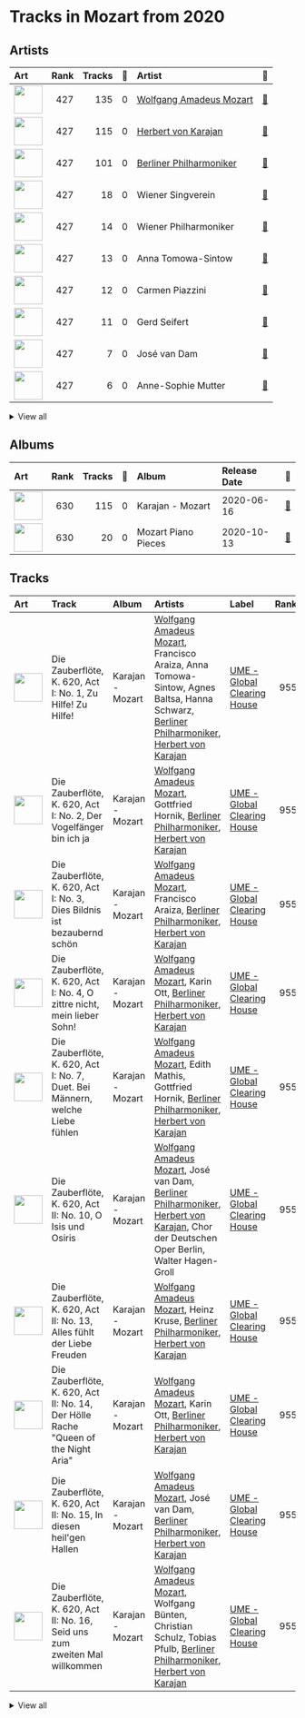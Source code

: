 # Tracks in Mozart from 2020

## Artists

| Art | Rank | Tracks | 💚 | Artist | 🔗 |
|:---|---:|---:|---:|:---|:---|
| <img src="https://i.scdn.co/image/ab6761610000e5eb7fa9108c6dadb8c3ec21da88" alt="" width="50" /> | 427 | 135 | 0 | [Wolfgang Amadeus Mozart](../../../artists/wolfgang_amadeus_mozart/overview.md) | [🔗](https://open.spotify.com/artist/4NJhFmfw43RLBLjQvxDuRS) |
| <img src="https://i.scdn.co/image/ab6761610000e5ebf67fde1740e91a88445d5bdd" alt="" width="50" /> | 427 | 115 | 0 | [Herbert von Karajan](../../../artists/herbert_von_karajan/overview.md) | [🔗](https://open.spotify.com/artist/5zCaQxjl110XTrm4LQ1CxY) |
| <img src="https://i.scdn.co/image/ab6761610000e5eb92e0a1e423bd8590dcd43bda" alt="" width="50" /> | 427 | 101 | 0 | [Berliner Philharmoniker](../../../artists/berliner_philharmoniker/overview.md) | [🔗](https://open.spotify.com/artist/6uRJnvQ3f8whVnmeoecv5Z) |
| <img src="https://i.scdn.co/image/e403106a45cbd0e2ca51e4d1b18b9a587f9177be" alt="" width="50" /> | 427 | 18 | 0 | Wiener Singverein | [🔗](https://open.spotify.com/artist/35QSympF887CO8h5eZHme2) |
| <img src="https://i.scdn.co/image/ab6761610000e5eb4bb5eb0860d831455fab32b6" alt="" width="50" /> | 427 | 14 | 0 | Wiener Philharmoniker | [🔗](https://open.spotify.com/artist/003f4bk13c6Q3gAUXv7dGJ) |
| <img src="https://i.scdn.co/image/3a82b1bfa9beaa82deb0b380a94cb6dc197ee073" alt="" width="50" /> | 427 | 13 | 0 | Anna Tomowa-Sintow | [🔗](https://open.spotify.com/artist/6NSIW1uEq8JZmxEkHMF17c) |
| <img src="https://i.scdn.co/image/1dc8f4430bbf39a814e3413892c020122215924f" alt="" width="50" /> | 427 | 12 | 0 | Carmen Piazzini | [🔗](https://open.spotify.com/artist/6aQUOvrKLOquCAvIGdIwTx) |
| <img src="https://i.scdn.co/image/ab67616d0000b273db4cbe45c131a123f1f28efe" alt="" width="50" /> | 427 | 11 | 0 | Gerd Seifert | [🔗](https://open.spotify.com/artist/4aIYtx2Z5X9vRlysnruy66) |
| <img src="https://i.scdn.co/image/7edeefee1e00dc240f153b601cf735baba09a17a" alt="" width="50" /> | 427 | 7 | 0 | José van Dam | [🔗](https://open.spotify.com/artist/5qNUHMEhszyeXNYMn4sswd) |
| <img src="https://i.scdn.co/image/ab6761610000e5eb170aeefcafc916c597b1f9dd" alt="" width="50" /> | 427 | 6 | 0 | Anne-Sophie Mutter | [🔗](https://open.spotify.com/artist/6pzfUmBsQAKxOhy0NSi8zn) |


<details>
<summary>View all</summary>

| Art | Rank | Tracks | 💚 | Artist | 🔗 |
|:---|---:|---:|---:|:---|:---|
| <img src="https://i.scdn.co/image/ab67616d0000b27322070c61a7616392f04f070f" alt="" width="50" /> | 427 | 6 | 0 | Agnes Baltsa | [🔗](https://open.spotify.com/artist/2amF56vDuTTbZJQsqUgbuC) |
| <img src="https://i.scdn.co/image/ab67616d0000b273629fe5d9aee2869873b588bd" alt="" width="50" /> | 427 | 5 | 0 | Werner Krenn | [🔗](https://open.spotify.com/artist/3PuXD6h01YqjNWQ055CWxA) |
| <img src="https://i.scdn.co/image/ab67616d0000b2733658c17a5357171441798302" alt="" width="50" /> | 427 | 4 | 0 | Gottfried Hornik | [🔗](https://open.spotify.com/artist/6aFQ4LADfHVe08B5gQuE8X) |
| <img src="https://i.scdn.co/image/ab67616d0000b273774a4d3dd9d4fca18fa2180b" alt="" width="50" /> | 427 | 4 | 0 | Helga Muller-Molinari | [🔗](https://open.spotify.com/artist/3s5xNX5n6PAzpusMRhmHbA) |
| <img src="https://i.scdn.co/image/ab67616d0000b273e5fbe9a1e3f348399ce21904" alt="" width="50" /> | 427 | 4 | 0 | Manfred Klier | [🔗](https://open.spotify.com/artist/3KkpLfmwQob3Y75ePPdtse) |
| <img src="https://i.scdn.co/image/a97382fc1e98c5a755daf70d7a9355f673811707" alt="" width="50" /> | 427 | 4 | 0 | Vinson Cole | [🔗](https://open.spotify.com/artist/2j6cP3f3TxyHzcKdWYSm6h) |
| <img src="https://i.scdn.co/image/ab67616d0000b273a3096c4f027435226cdfd8e1" alt="" width="50" /> | 427 | 4 | 0 | Mikhail Gantvarg | [🔗](https://open.spotify.com/artist/1SCRjxxRnRFsoctLKXIoZx) |
| <img src="https://i.scdn.co/image/ab67616d0000b273774a4d3dd9d4fca18fa2180b" alt="" width="50" /> | 427 | 4 | 0 | Paata Burchuladze | [🔗](https://open.spotify.com/artist/1JzOJmq9kk0u7OWqzXkBcc) |
| <img src="https://i.scdn.co/image/ab67616d0000b273a3096c4f027435226cdfd8e1" alt="" width="50" /> | 427 | 4 | 0 | The St. Petersburg Soloists | [🔗](https://open.spotify.com/artist/11K9yxwc8iVyEh0ya9v9XY) |
| | 427 | 3 | 0 | Ossip Schnirlin | [🔗](https://open.spotify.com/artist/7eI7DJSWlJy2W2337B9oTL) |
| <img src="https://i.scdn.co/image/a3a6a9144487c4a31235748c406e91ba222d2be6" alt="" width="50" /> | 427 | 3 | 0 | Joseph Joachim | [🔗](https://open.spotify.com/artist/6QuJ4aZSRMebqwDXiJ3SuA) |
| | 427 | 3 | 0 | Sam Franko | [🔗](https://open.spotify.com/artist/3vkG71N5uQBzhzwEDr6icH) |
| <img src="https://i.scdn.co/image/ab67616d0000b27305e7e084a0d8f528d8c2e4ed" alt="" width="50" /> | 427 | 3 | 0 | Chor der Deutschen Oper Berlin | [🔗](https://open.spotify.com/artist/2KvV4gawnuMNG74DgSAQ0n) |
| <img src="https://i.scdn.co/image/ab67616d0000b273e521a22d045d61b7c4f5898f" alt="" width="50" /> | 427 | 2 | 0 | Elisabeth Sombart | [🔗](https://open.spotify.com/artist/6pp4xqAWH1oHFQX0kJtVvO) |
| <img src="https://i.scdn.co/image/ab67616d0000b2732f022aaaaf1d12aa3461c78b" alt="" width="50" /> | 427 | 2 | 0 | Roberte Mamou | [🔗](https://open.spotify.com/artist/6DsbdauTI2Fn2NN4B1EIUN) |
| <img src="https://i.scdn.co/image/7360142a8274b7d0487de1d1e4b176e6fc34c112" alt="" width="50" /> | 427 | 2 | 0 | Berliner Symphoniker | [🔗](https://open.spotify.com/artist/5pF76lplGIvEFGb8lI48hA) |
| <img src="https://i.scdn.co/image/ab67616d0000b273f7084c7092e60fb2de9fb5f7" alt="" width="50" /> | 427 | 2 | 0 | Walter Hagen-Groll | [🔗](https://open.spotify.com/artist/5iMb1u0pxxzSPONrB4j0Zb) |
| <img src="https://i.scdn.co/image/2dbbc246942e3d8d71b85250e31ed71fc99b1019" alt="" width="50" /> | 427 | 2 | 0 | Francisco Araiza | [🔗](https://open.spotify.com/artist/5M0cOgeTBOetAbsM4FDVDP) |
| <img src="https://i.scdn.co/image/ab67616d0000b2731c9c75b24d53ba6a1df95ff3" alt="" width="50" /> | 427 | 2 | 0 | Gerard Oskamp | [🔗](https://open.spotify.com/artist/4TWzdKT6XMuddLAoj6PgXi) |
| <img src="https://i.scdn.co/image/ab67616d0000b273156753578c852f7b694408db" alt="" width="50" /> | 427 | 2 | 0 | Munich Youth Orchestra | [🔗](https://open.spotify.com/artist/3jgBofW8eFrbtrsSbLy8Br) |
| <img src="https://i.scdn.co/image/ab67616d0000b2733658c17a5357171441798302" alt="" width="50" /> | 427 | 2 | 0 | Karin Ott | [🔗](https://open.spotify.com/artist/2sZHeIbU96txBewcnCJLj7) |
| <img src="https://i.scdn.co/image/654c25787e52d081ca7cf5fb1a6113bd07e9ae04" alt="" width="50" /> | 427 | 2 | 0 | Edith Mathis | [🔗](https://open.spotify.com/artist/0eOythKkGSageuVFr6nDHf) |
| | 427 | 2 | 0 | Jordi Mora | [🔗](https://open.spotify.com/artist/0bE9Z0z4cxaixqTRU2O5BA) |
| <img src="https://i.scdn.co/image/ab67616d0000b273e72e9d3ec09b350c5d0531a0" alt="" width="50" /> | 427 | 2 | 0 | Axel Gillison | [🔗](https://open.spotify.com/artist/05ukT24TP30K50Blikom8z) |
| <img src="https://i.scdn.co/image/ab67616d0000b2737e642d5abb467a88d79bc1ec" alt="" width="50" /> | 427 | 1 | 0 | Mostar Symphony Orchestra | [🔗](https://open.spotify.com/artist/70i7O3jytAajMDs0nV0Zbk) |
| | 427 | 1 | 0 | Wolfgang Bünten | [🔗](https://open.spotify.com/artist/6qZFjcGH1SfhbkrNfnzH7z) |
| <img src="https://i.scdn.co/image/ab67616d0000b2733d3c38e91de0d01072094572" alt="" width="50" /> | 427 | 1 | 0 | Heinz Kruse | [🔗](https://open.spotify.com/artist/44kp24Y9MhmQ4RT64CUaV2) |
| | 427 | 1 | 0 | Tobias Pfulb | [🔗](https://open.spotify.com/artist/2GD6gK1wj1cD8TFGe2BpJC) |
| | 427 | 1 | 0 | Vestischen Chamber Orchestra | [🔗](https://open.spotify.com/artist/1m3ycS5catGCiLB0J5eKDG) |
| <img src="https://i.scdn.co/image/ab67616d0000b27322070c61a7616392f04f070f" alt="" width="50" /> | 427 | 1 | 0 | Janet Perry | [🔗](https://open.spotify.com/artist/1bV3KjOPs1AI3OolJiYogN) |
| <img src="https://i.scdn.co/image/ab67616d0000b273e41f73c8c901c6c33d727786" alt="" width="50" /> | 427 | 1 | 0 | Hanna Schwarz | [🔗](https://open.spotify.com/artist/0uzYuEP2MlAJ5FdVIYIalx) |
| <img src="https://i.scdn.co/image/ab67616d0000b273877b88f28b401581470add7b" alt="" width="50" /> | 427 | 1 | 0 | Christian Schulz | [🔗](https://open.spotify.com/artist/0sqQ1nXbUwTWglq8jWopvZ) |
| <img src="https://i.scdn.co/image/ab67616d0000b2737e642d5abb467a88d79bc1ec" alt="" width="50" /> | 427 | 1 | 0 | Ilmar Lapinsch | [🔗](https://open.spotify.com/artist/0dI3iXIxXjAtMkzZCsOVEg) |
| <img src="https://i.scdn.co/image/ab67616d0000b273ab2fdac9bebbf79f3397a31f" alt="" width="50" /> | 427 | 1 | 0 | Ratko Delorko | [🔗](https://open.spotify.com/artist/0E1sM06TDvSpGqNQBx8FV0) |
| <img src="https://i.scdn.co/image/ab67616d0000b273c6cd43e1c4bb12624a707f30" alt="" width="50" /> | 427 | 1 | 0 | Gints Berzins | [🔗](https://open.spotify.com/artist/0CqCB3JQz4h9k3qk74ihWT) |

</details>


## Albums

| Art | Rank | Tracks | 💚 | Album | Release Date | 🔗 |
|:---|---:|---:|---:|:---|:---|:---|
| <img src="https://i.scdn.co/image/ab67616d0000b2730cda0a02b2da25defc837399" alt="" width="50" /> | 630 | 115 | 0 | Karajan - Mozart | 2020-06-16 | [🔗](https://open.spotify.com/album/1HSJhsMIW2EDD4YSSkbc9e) |
| <img src="https://i.scdn.co/image/ab67616d0000b273a78d6aa51909744b78778902" alt="" width="50" /> | 630 | 20 | 0 | Mozart Piano Pieces | 2020-10-13 | [🔗](https://open.spotify.com/album/3AYEvo7R1gY4O5xJuMwy3U) |

## Tracks



| Art | Track | Album | Artists | Label | Rank | 💚 | 🔗 |
|:---|:---|:---|:---|:---|---:|:---|:---|
| <img src="https://i.scdn.co/image/ab67616d0000b2730cda0a02b2da25defc837399" alt="" width="50" /> | Die Zauberflöte, K. 620, Act I: No. 1, Zu Hilfe! Zu Hilfe! | Karajan - Mozart | [Wolfgang Amadeus Mozart](../../../artists/wolfgang_amadeus_mozart/overview.md), Francisco Araiza, Anna Tomowa-Sintow, Agnes Baltsa, Hanna Schwarz, [Berliner Philharmoniker](../../../artists/berliner_philharmoniker/overview.md), [Herbert von Karajan](../../../artists/herbert_von_karajan/overview.md) | [UME - Global Clearing House](../../../labels/ume_-_global_clearing_house) | 955 | | [🔗](https://open.spotify.com/track/3dFThyBhorrpp8sOOUIS0o) |
| <img src="https://i.scdn.co/image/ab67616d0000b2730cda0a02b2da25defc837399" alt="" width="50" /> | Die Zauberflöte, K. 620, Act I: No. 2, Der Vogelfänger bin ich ja | Karajan - Mozart | [Wolfgang Amadeus Mozart](../../../artists/wolfgang_amadeus_mozart/overview.md), Gottfried Hornik, [Berliner Philharmoniker](../../../artists/berliner_philharmoniker/overview.md), [Herbert von Karajan](../../../artists/herbert_von_karajan/overview.md) | [UME - Global Clearing House](../../../labels/ume_-_global_clearing_house) | 955 | | [🔗](https://open.spotify.com/track/4nJ5gJeaCiib7I3n2xxKi8) |
| <img src="https://i.scdn.co/image/ab67616d0000b2730cda0a02b2da25defc837399" alt="" width="50" /> | Die Zauberflöte, K. 620, Act I: No. 3, Dies Bildnis ist bezaubernd schön | Karajan - Mozart | [Wolfgang Amadeus Mozart](../../../artists/wolfgang_amadeus_mozart/overview.md), Francisco Araiza, [Berliner Philharmoniker](../../../artists/berliner_philharmoniker/overview.md), [Herbert von Karajan](../../../artists/herbert_von_karajan/overview.md) | [UME - Global Clearing House](../../../labels/ume_-_global_clearing_house) | 955 | | [🔗](https://open.spotify.com/track/3A5Hdmjl3cQWctF2KPHPDT) |
| <img src="https://i.scdn.co/image/ab67616d0000b2730cda0a02b2da25defc837399" alt="" width="50" /> | Die Zauberflöte, K. 620, Act I: No. 4, O zittre nicht, mein lieber Sohn! | Karajan - Mozart | [Wolfgang Amadeus Mozart](../../../artists/wolfgang_amadeus_mozart/overview.md), Karin Ott, [Berliner Philharmoniker](../../../artists/berliner_philharmoniker/overview.md), [Herbert von Karajan](../../../artists/herbert_von_karajan/overview.md) | [UME - Global Clearing House](../../../labels/ume_-_global_clearing_house) | 955 | | [🔗](https://open.spotify.com/track/6DT54QnrQN2kHlWCf6KroH) |
| <img src="https://i.scdn.co/image/ab67616d0000b2730cda0a02b2da25defc837399" alt="" width="50" /> | Die Zauberflöte, K. 620, Act I: No. 7, Duet. Bei Männern, welche Liebe fühlen | Karajan - Mozart | [Wolfgang Amadeus Mozart](../../../artists/wolfgang_amadeus_mozart/overview.md), Edith Mathis, Gottfried Hornik, [Berliner Philharmoniker](../../../artists/berliner_philharmoniker/overview.md), [Herbert von Karajan](../../../artists/herbert_von_karajan/overview.md) | [UME - Global Clearing House](../../../labels/ume_-_global_clearing_house) | 955 | | [🔗](https://open.spotify.com/track/7earPy3QwSWpSKX2eYX9US) |
| <img src="https://i.scdn.co/image/ab67616d0000b2730cda0a02b2da25defc837399" alt="" width="50" /> | Die Zauberflöte, K. 620, Act II: No. 10, O Isis und Osiris | Karajan - Mozart | [Wolfgang Amadeus Mozart](../../../artists/wolfgang_amadeus_mozart/overview.md), José van Dam, [Berliner Philharmoniker](../../../artists/berliner_philharmoniker/overview.md), [Herbert von Karajan](../../../artists/herbert_von_karajan/overview.md), Chor der Deutschen Oper Berlin, Walter Hagen-Groll | [UME - Global Clearing House](../../../labels/ume_-_global_clearing_house) | 955 | | [🔗](https://open.spotify.com/track/02wPB0VvxA5DRX9opniy9p) |
| <img src="https://i.scdn.co/image/ab67616d0000b2730cda0a02b2da25defc837399" alt="" width="50" /> | Die Zauberflöte, K. 620, Act II: No. 13, Alles fühlt der Liebe Freuden | Karajan - Mozart | [Wolfgang Amadeus Mozart](../../../artists/wolfgang_amadeus_mozart/overview.md), Heinz Kruse, [Berliner Philharmoniker](../../../artists/berliner_philharmoniker/overview.md), [Herbert von Karajan](../../../artists/herbert_von_karajan/overview.md) | [UME - Global Clearing House](../../../labels/ume_-_global_clearing_house) | 955 | | [🔗](https://open.spotify.com/track/2am0pgqNZFAyoaDXHDpuZ0) |
| <img src="https://i.scdn.co/image/ab67616d0000b2730cda0a02b2da25defc837399" alt="" width="50" /> | Die Zauberflöte, K. 620, Act II: No. 14, Der Hölle Rache "Queen of the Night Aria" | Karajan - Mozart | [Wolfgang Amadeus Mozart](../../../artists/wolfgang_amadeus_mozart/overview.md), Karin Ott, [Berliner Philharmoniker](../../../artists/berliner_philharmoniker/overview.md), [Herbert von Karajan](../../../artists/herbert_von_karajan/overview.md) | [UME - Global Clearing House](../../../labels/ume_-_global_clearing_house) | 955 | | [🔗](https://open.spotify.com/track/0B6iCn4MMDxJcITauM59XQ) |
| <img src="https://i.scdn.co/image/ab67616d0000b2730cda0a02b2da25defc837399" alt="" width="50" /> | Die Zauberflöte, K. 620, Act II: No. 15, In diesen heil'gen Hallen | Karajan - Mozart | [Wolfgang Amadeus Mozart](../../../artists/wolfgang_amadeus_mozart/overview.md), José van Dam, [Berliner Philharmoniker](../../../artists/berliner_philharmoniker/overview.md), [Herbert von Karajan](../../../artists/herbert_von_karajan/overview.md) | [UME - Global Clearing House](../../../labels/ume_-_global_clearing_house) | 955 | | [🔗](https://open.spotify.com/track/7d647G4C4SCnKRCeXOWO28) |
| <img src="https://i.scdn.co/image/ab67616d0000b2730cda0a02b2da25defc837399" alt="" width="50" /> | Die Zauberflöte, K. 620, Act II: No. 16, Seid uns zum zweiten Mal willkommen | Karajan - Mozart | [Wolfgang Amadeus Mozart](../../../artists/wolfgang_amadeus_mozart/overview.md), Wolfgang Bünten, Christian Schulz, Tobias Pfulb, [Berliner Philharmoniker](../../../artists/berliner_philharmoniker/overview.md), [Herbert von Karajan](../../../artists/herbert_von_karajan/overview.md) | [UME - Global Clearing House](../../../labels/ume_-_global_clearing_house) | 955 | | [🔗](https://open.spotify.com/track/3JIno6JgE7mhYuYke4Fs6p) |


<details>
<summary>View all</summary>

| Art | Track | Album | Artists | Label | Rank | 💚 | 🔗 |
|:---|:---|:---|:---|:---|---:|:---|:---|
| <img src="https://i.scdn.co/image/ab67616d0000b2730cda0a02b2da25defc837399" alt="" width="50" /> | Die Zauberflöte, K. 620, Act II: No. 17, Ach, ich fühl's | Karajan - Mozart | [Wolfgang Amadeus Mozart](../../../artists/wolfgang_amadeus_mozart/overview.md), Edith Mathis, [Berliner Philharmoniker](../../../artists/berliner_philharmoniker/overview.md), [Herbert von Karajan](../../../artists/herbert_von_karajan/overview.md) | [UME - Global Clearing House](../../../labels/ume_-_global_clearing_house) | 955 | | [🔗](https://open.spotify.com/track/2V8LMKhc4oLscxLy8bS8n0) |
| <img src="https://i.scdn.co/image/ab67616d0000b2730cda0a02b2da25defc837399" alt="" width="50" /> | Die Zauberflöte, K. 620, Act II: No. 18, Chorus. O Isis und Osiris, welche Wonne | Karajan - Mozart | [Wolfgang Amadeus Mozart](../../../artists/wolfgang_amadeus_mozart/overview.md), [Berliner Philharmoniker](../../../artists/berliner_philharmoniker/overview.md), [Herbert von Karajan](../../../artists/herbert_von_karajan/overview.md), Chor der Deutschen Oper Berlin, Walter Hagen-Groll | [UME - Global Clearing House](../../../labels/ume_-_global_clearing_house) | 955 | | [🔗](https://open.spotify.com/track/0mN2s4aGuyTHvdhaRYdz8O) |
| <img src="https://i.scdn.co/image/ab67616d0000b2730cda0a02b2da25defc837399" alt="" width="50" /> | Die Zauberflöte, K. 620, Act II: No. 20, Ein Mädchen oder Weibchen | Karajan - Mozart | [Wolfgang Amadeus Mozart](../../../artists/wolfgang_amadeus_mozart/overview.md), Gottfried Hornik, [Berliner Philharmoniker](../../../artists/berliner_philharmoniker/overview.md), [Herbert von Karajan](../../../artists/herbert_von_karajan/overview.md) | [UME - Global Clearing House](../../../labels/ume_-_global_clearing_house) | 955 | | [🔗](https://open.spotify.com/track/4CiRjMy096b9LjZYRCGO9x) |
| <img src="https://i.scdn.co/image/ab67616d0000b2730cda0a02b2da25defc837399" alt="" width="50" /> | Die Zauberflöte, K. 620, Act II: No. 21, Finale: g. Pa-Pa-Pa-Pa-Pa-Pa-Papagena! | Karajan - Mozart | [Wolfgang Amadeus Mozart](../../../artists/wolfgang_amadeus_mozart/overview.md), Gottfried Hornik, Janet Perry, [Berliner Philharmoniker](../../../artists/berliner_philharmoniker/overview.md), [Herbert von Karajan](../../../artists/herbert_von_karajan/overview.md) | [UME - Global Clearing House](../../../labels/ume_-_global_clearing_house) | 955 | | [🔗](https://open.spotify.com/track/4jxCucVrcMeqx4EtWCq1Jj) |
| <img src="https://i.scdn.co/image/ab67616d0000b2730cda0a02b2da25defc837399" alt="" width="50" /> | Die Zauberflöte, K. 620, Act II: No. 21, Finale: i. Die Strahlen der Sonne – Heil sei euch | Karajan - Mozart | [Wolfgang Amadeus Mozart](../../../artists/wolfgang_amadeus_mozart/overview.md), José van Dam, [Berliner Philharmoniker](../../../artists/berliner_philharmoniker/overview.md), [Herbert von Karajan](../../../artists/herbert_von_karajan/overview.md), Chor der Deutschen Oper Berlin | [UME - Global Clearing House](../../../labels/ume_-_global_clearing_house) | 955 | | [🔗](https://open.spotify.com/track/7vHcyTwpivareNXvjYCUKW) |
| <img src="https://i.scdn.co/image/ab67616d0000b2730cda0a02b2da25defc837399" alt="" width="50" /> | Die Zauberflöte, K. 620: Overture | Karajan - Mozart | [Wolfgang Amadeus Mozart](../../../artists/wolfgang_amadeus_mozart/overview.md), [Berliner Philharmoniker](../../../artists/berliner_philharmoniker/overview.md), [Herbert von Karajan](../../../artists/herbert_von_karajan/overview.md) | [UME - Global Clearing House](../../../labels/ume_-_global_clearing_house) | 955 | | [🔗](https://open.spotify.com/track/6Rxcuz3B4CFLwqsZuSZIeF) |
| <img src="https://i.scdn.co/image/ab67616d0000b2730cda0a02b2da25defc837399" alt="" width="50" /> | Divertimento in B-Flat Major, K. 287 (Orch. Perf.): I. Allegro - Recorded 1965 | Karajan - Mozart | [Wolfgang Amadeus Mozart](../../../artists/wolfgang_amadeus_mozart/overview.md), [Berliner Philharmoniker](../../../artists/berliner_philharmoniker/overview.md), [Herbert von Karajan](../../../artists/herbert_von_karajan/overview.md) | [UME - Global Clearing House](../../../labels/ume_-_global_clearing_house) | 955 | | [🔗](https://open.spotify.com/track/5IKzGNcnHcVQ25LDo5uDRQ) |
| <img src="https://i.scdn.co/image/ab67616d0000b2730cda0a02b2da25defc837399" alt="" width="50" /> | Divertimento in B-Flat Major, K. 287 (Orch. Perf.): II. Tema con variazioni. Andante grazioso - Recorded 1965 | Karajan - Mozart | [Wolfgang Amadeus Mozart](../../../artists/wolfgang_amadeus_mozart/overview.md), [Berliner Philharmoniker](../../../artists/berliner_philharmoniker/overview.md), [Herbert von Karajan](../../../artists/herbert_von_karajan/overview.md) | [UME - Global Clearing House](../../../labels/ume_-_global_clearing_house) | 955 | | [🔗](https://open.spotify.com/track/21lIEJBVGTErWpl4Qpggpz) |
| <img src="https://i.scdn.co/image/ab67616d0000b2730cda0a02b2da25defc837399" alt="" width="50" /> | Divertimento in B-Flat Major, K. 287 (Orch. Perf.): II. Tema con variazioni. Andante grazioso - Recorded 1987 | Karajan - Mozart | [Wolfgang Amadeus Mozart](../../../artists/wolfgang_amadeus_mozart/overview.md), [Berliner Philharmoniker](../../../artists/berliner_philharmoniker/overview.md), [Herbert von Karajan](../../../artists/herbert_von_karajan/overview.md) | [UME - Global Clearing House](../../../labels/ume_-_global_clearing_house) | 955 | | [🔗](https://open.spotify.com/track/7IgInWMT2b4Wqjvqmx6OhC) |
| <img src="https://i.scdn.co/image/ab67616d0000b2730cda0a02b2da25defc837399" alt="" width="50" /> | Divertimento in B-Flat Major, K. 287 (Orch. Perf.): III. Menuetto I - Recorded 1965 | Karajan - Mozart | [Wolfgang Amadeus Mozart](../../../artists/wolfgang_amadeus_mozart/overview.md), [Berliner Philharmoniker](../../../artists/berliner_philharmoniker/overview.md), [Herbert von Karajan](../../../artists/herbert_von_karajan/overview.md) | [UME - Global Clearing House](../../../labels/ume_-_global_clearing_house) | 955 | | [🔗](https://open.spotify.com/track/6TQjyU0bNyhYwSBfqJUm6O) |
| <img src="https://i.scdn.co/image/ab67616d0000b2730cda0a02b2da25defc837399" alt="" width="50" /> | Divertimento in B-Flat Major, K. 287 (Orch. Perf.): III. Menuetto I - Recorded 1987 | Karajan - Mozart | [Wolfgang Amadeus Mozart](../../../artists/wolfgang_amadeus_mozart/overview.md), [Berliner Philharmoniker](../../../artists/berliner_philharmoniker/overview.md), [Herbert von Karajan](../../../artists/herbert_von_karajan/overview.md) | [UME - Global Clearing House](../../../labels/ume_-_global_clearing_house) | 955 | | [🔗](https://open.spotify.com/track/3doNQlb1qU7MRMzWAvdOSK) |
| <img src="https://i.scdn.co/image/ab67616d0000b2730cda0a02b2da25defc837399" alt="" width="50" /> | Divertimento in B-Flat Major, K. 287 (Orch. Perf.): IV. Adagio - Recorded 1965 | Karajan - Mozart | [Wolfgang Amadeus Mozart](../../../artists/wolfgang_amadeus_mozart/overview.md), [Berliner Philharmoniker](../../../artists/berliner_philharmoniker/overview.md), [Herbert von Karajan](../../../artists/herbert_von_karajan/overview.md) | [UME - Global Clearing House](../../../labels/ume_-_global_clearing_house) | 955 | | [🔗](https://open.spotify.com/track/32oymgwmqVjYL1DFEGY7tb) |
| <img src="https://i.scdn.co/image/ab67616d0000b2730cda0a02b2da25defc837399" alt="" width="50" /> | Divertimento in B-Flat Major, K. 287 (Orch. Perf.): IV. Adagio - Recorded 1987 | Karajan - Mozart | [Wolfgang Amadeus Mozart](../../../artists/wolfgang_amadeus_mozart/overview.md), [Berliner Philharmoniker](../../../artists/berliner_philharmoniker/overview.md), [Herbert von Karajan](../../../artists/herbert_von_karajan/overview.md) | [UME - Global Clearing House](../../../labels/ume_-_global_clearing_house) | 955 | | [🔗](https://open.spotify.com/track/2ACtFsRgeQGC5db37wMhEN) |
| <img src="https://i.scdn.co/image/ab67616d0000b2730cda0a02b2da25defc837399" alt="" width="50" /> | Divertimento in B-Flat Major, K. 287 (Orch. Perf.): V. Menuetto II - Recorded 1965 | Karajan - Mozart | [Wolfgang Amadeus Mozart](../../../artists/wolfgang_amadeus_mozart/overview.md), [Berliner Philharmoniker](../../../artists/berliner_philharmoniker/overview.md), [Herbert von Karajan](../../../artists/herbert_von_karajan/overview.md) | [UME - Global Clearing House](../../../labels/ume_-_global_clearing_house) | 955 | | [🔗](https://open.spotify.com/track/24BmoSyYKUjAfjHzDJIIGl) |
| <img src="https://i.scdn.co/image/ab67616d0000b2730cda0a02b2da25defc837399" alt="" width="50" /> | Divertimento in B-Flat Major, K. 287 (Orch. Perf.): VI. Andante - Allegro molto - Recorded 1987 | Karajan - Mozart | [Wolfgang Amadeus Mozart](../../../artists/wolfgang_amadeus_mozart/overview.md), [Berliner Philharmoniker](../../../artists/berliner_philharmoniker/overview.md), [Herbert von Karajan](../../../artists/herbert_von_karajan/overview.md) | [UME - Global Clearing House](../../../labels/ume_-_global_clearing_house) | 955 | | [🔗](https://open.spotify.com/track/7nc7BiEK1CxbWKPqZxtU4H) |
| <img src="https://i.scdn.co/image/ab67616d0000b2730cda0a02b2da25defc837399" alt="" width="50" /> | Divertimento in B-Flat Major, K. 287 (Orch. Perf.): VI. Andante – Allegro molto - Recorded 1965 | Karajan - Mozart | [Wolfgang Amadeus Mozart](../../../artists/wolfgang_amadeus_mozart/overview.md), [Berliner Philharmoniker](../../../artists/berliner_philharmoniker/overview.md), [Herbert von Karajan](../../../artists/herbert_von_karajan/overview.md) | [UME - Global Clearing House](../../../labels/ume_-_global_clearing_house) | 955 | | [🔗](https://open.spotify.com/track/7tjIU7PoARM3stmC4GB60u) |
| <img src="https://i.scdn.co/image/ab67616d0000b2730cda0a02b2da25defc837399" alt="" width="50" /> | Divertimento in B-Flat Major, K. 287 (Orch. Perf.): VI. Andante – Allegro molto - Recorded 1987 | Karajan - Mozart | [Wolfgang Amadeus Mozart](../../../artists/wolfgang_amadeus_mozart/overview.md), [Berliner Philharmoniker](../../../artists/berliner_philharmoniker/overview.md), [Herbert von Karajan](../../../artists/herbert_von_karajan/overview.md) | [UME - Global Clearing House](../../../labels/ume_-_global_clearing_house) | 955 | | [🔗](https://open.spotify.com/track/6GY9TFLV1Z7WRtq7RaZ7w6) |
| <img src="https://i.scdn.co/image/ab67616d0000b2730cda0a02b2da25defc837399" alt="" width="50" /> | Divertimento in D Major, K. 251 "Nannerl-Septett" (Orch. Perf.): I. Allegro molto | Karajan - Mozart | [Wolfgang Amadeus Mozart](../../../artists/wolfgang_amadeus_mozart/overview.md), [Berliner Philharmoniker](../../../artists/berliner_philharmoniker/overview.md), [Herbert von Karajan](../../../artists/herbert_von_karajan/overview.md) | [UME - Global Clearing House](../../../labels/ume_-_global_clearing_house) | 955 | | [🔗](https://open.spotify.com/track/7hxpr5ejSeH3RSdrtxk5P3) |
| <img src="https://i.scdn.co/image/ab67616d0000b2730cda0a02b2da25defc837399" alt="" width="50" /> | Divertimento in D Major, K. 251 "Nannerl-Septett" (Orch. Perf.): II. Menuetto – Trio | Karajan - Mozart | [Wolfgang Amadeus Mozart](../../../artists/wolfgang_amadeus_mozart/overview.md), [Berliner Philharmoniker](../../../artists/berliner_philharmoniker/overview.md), [Herbert von Karajan](../../../artists/herbert_von_karajan/overview.md) | [UME - Global Clearing House](../../../labels/ume_-_global_clearing_house) | 955 | | [🔗](https://open.spotify.com/track/2WaRQSnLPcrY3YOS2m6unO) |
| <img src="https://i.scdn.co/image/ab67616d0000b2730cda0a02b2da25defc837399" alt="" width="50" /> | Divertimento in D Major, K. 251 "Nannerl-Septett" (Orch. Perf.): III. Andantino | Karajan - Mozart | [Wolfgang Amadeus Mozart](../../../artists/wolfgang_amadeus_mozart/overview.md), [Berliner Philharmoniker](../../../artists/berliner_philharmoniker/overview.md), [Herbert von Karajan](../../../artists/herbert_von_karajan/overview.md) | [UME - Global Clearing House](../../../labels/ume_-_global_clearing_house) | 955 | | [🔗](https://open.spotify.com/track/1vqoKICFQx8Qyt7dPY3oW7) |
| <img src="https://i.scdn.co/image/ab67616d0000b2730cda0a02b2da25defc837399" alt="" width="50" /> | Divertimento in D Major, K. 251 "Nannerl-Septett" (Orch. Perf.): IV. Menuetto. Tema con variazioni | Karajan - Mozart | [Wolfgang Amadeus Mozart](../../../artists/wolfgang_amadeus_mozart/overview.md), [Berliner Philharmoniker](../../../artists/berliner_philharmoniker/overview.md), [Herbert von Karajan](../../../artists/herbert_von_karajan/overview.md) | [UME - Global Clearing House](../../../labels/ume_-_global_clearing_house) | 955 | | [🔗](https://open.spotify.com/track/4Hh1pYB5smQN7ASybrez56) |
| <img src="https://i.scdn.co/image/ab67616d0000b2730cda0a02b2da25defc837399" alt="" width="50" /> | Divertimento in D Major, K. 251 "Nannerl-Septett" (Orch. Perf.): V. Rondeau. Allegro assai | Karajan - Mozart | [Wolfgang Amadeus Mozart](../../../artists/wolfgang_amadeus_mozart/overview.md), [Berliner Philharmoniker](../../../artists/berliner_philharmoniker/overview.md), [Herbert von Karajan](../../../artists/herbert_von_karajan/overview.md) | [UME - Global Clearing House](../../../labels/ume_-_global_clearing_house) | 955 | | [🔗](https://open.spotify.com/track/3R87ynLy67Mp04evQmfEM2) |
| <img src="https://i.scdn.co/image/ab67616d0000b2730cda0a02b2da25defc837399" alt="" width="50" /> | Divertimento in D Major, K. 251 "Nannerl-Septett" (Orch. Perf.): VI. Marcia alla francese | Karajan - Mozart | [Wolfgang Amadeus Mozart](../../../artists/wolfgang_amadeus_mozart/overview.md), [Berliner Philharmoniker](../../../artists/berliner_philharmoniker/overview.md), [Herbert von Karajan](../../../artists/herbert_von_karajan/overview.md) | [UME - Global Clearing House](../../../labels/ume_-_global_clearing_house) | 955 | | [🔗](https://open.spotify.com/track/0blUcXH8V1HDL9TVHUhGcS) |
| <img src="https://i.scdn.co/image/ab67616d0000b2730cda0a02b2da25defc837399" alt="" width="50" /> | Divertimento in D Major, K. 334 (Orch. Perf.): I. Allegro - Recorded 1965 | Karajan - Mozart | [Wolfgang Amadeus Mozart](../../../artists/wolfgang_amadeus_mozart/overview.md), [Berliner Philharmoniker](../../../artists/berliner_philharmoniker/overview.md), [Herbert von Karajan](../../../artists/herbert_von_karajan/overview.md) | [UME - Global Clearing House](../../../labels/ume_-_global_clearing_house) | 955 | | [🔗](https://open.spotify.com/track/5mtutTIVzhe6UvGizCThhh) |
| <img src="https://i.scdn.co/image/ab67616d0000b2730cda0a02b2da25defc837399" alt="" width="50" /> | Divertimento in D Major, K. 334 (Orch. Perf.): II. Theme & Variations. Andante - Recorded 1965 | Karajan - Mozart | [Wolfgang Amadeus Mozart](../../../artists/wolfgang_amadeus_mozart/overview.md), [Berliner Philharmoniker](../../../artists/berliner_philharmoniker/overview.md), [Herbert von Karajan](../../../artists/herbert_von_karajan/overview.md) | [UME - Global Clearing House](../../../labels/ume_-_global_clearing_house) | 955 | | [🔗](https://open.spotify.com/track/3CATsNBUYtjfGFiDNlNTlr) |
| <img src="https://i.scdn.co/image/ab67616d0000b2730cda0a02b2da25defc837399" alt="" width="50" /> | Divertimento in D Major, K. 334 (Orch. Perf.): III. Menuetto – Trio - Recorded 1965 | Karajan - Mozart | [Wolfgang Amadeus Mozart](../../../artists/wolfgang_amadeus_mozart/overview.md), [Berliner Philharmoniker](../../../artists/berliner_philharmoniker/overview.md), [Herbert von Karajan](../../../artists/herbert_von_karajan/overview.md) | [UME - Global Clearing House](../../../labels/ume_-_global_clearing_house) | 955 | | [🔗](https://open.spotify.com/track/3ctljk3sbkkNUztuLcAekT) |
| <img src="https://i.scdn.co/image/ab67616d0000b2730cda0a02b2da25defc837399" alt="" width="50" /> | Divertimento in D Major, K. 334 (Orch. Perf.): IV. Adagio - Recorded 1965 | Karajan - Mozart | [Wolfgang Amadeus Mozart](../../../artists/wolfgang_amadeus_mozart/overview.md), [Berliner Philharmoniker](../../../artists/berliner_philharmoniker/overview.md), [Herbert von Karajan](../../../artists/herbert_von_karajan/overview.md) | [UME - Global Clearing House](../../../labels/ume_-_global_clearing_house) | 955 | | [🔗](https://open.spotify.com/track/03TgTnAaYjAU2D89YrStjr) |
| <img src="https://i.scdn.co/image/ab67616d0000b2730cda0a02b2da25defc837399" alt="" width="50" /> | Divertimento in D Major, K. 334 (Orch. Perf.): V. Menuetto – Trio I – Trio II - Recorded 1965 | Karajan - Mozart | [Wolfgang Amadeus Mozart](../../../artists/wolfgang_amadeus_mozart/overview.md), [Berliner Philharmoniker](../../../artists/berliner_philharmoniker/overview.md), [Herbert von Karajan](../../../artists/herbert_von_karajan/overview.md) | [UME - Global Clearing House](../../../labels/ume_-_global_clearing_house) | 955 | | [🔗](https://open.spotify.com/track/5phw6XQOu6RDW4g2zDOArt) |
| <img src="https://i.scdn.co/image/ab67616d0000b2730cda0a02b2da25defc837399" alt="" width="50" /> | Divertimento in D Major, K. 334 (Orch. Perf.): VI. Rondo. Allegro - Recorded 1965 | Karajan - Mozart | [Wolfgang Amadeus Mozart](../../../artists/wolfgang_amadeus_mozart/overview.md), [Berliner Philharmoniker](../../../artists/berliner_philharmoniker/overview.md), [Herbert von Karajan](../../../artists/herbert_von_karajan/overview.md) | [UME - Global Clearing House](../../../labels/ume_-_global_clearing_house) | 955 | | [🔗](https://open.spotify.com/track/2YllduFEV2ORQAy9NVpdub) |
| <img src="https://i.scdn.co/image/ab67616d0000b2730cda0a02b2da25defc837399" alt="" width="50" /> | Divertimento in F Major, K. 247 (Orch. Perf.): I. Allegro | Karajan - Mozart | [Wolfgang Amadeus Mozart](../../../artists/wolfgang_amadeus_mozart/overview.md), [Berliner Philharmoniker](../../../artists/berliner_philharmoniker/overview.md), [Herbert von Karajan](../../../artists/herbert_von_karajan/overview.md) | [UME - Global Clearing House](../../../labels/ume_-_global_clearing_house) | 955 | | [🔗](https://open.spotify.com/track/33cEtMvcZC5aBi8IMvI6tG) |
| <img src="https://i.scdn.co/image/ab67616d0000b2730cda0a02b2da25defc837399" alt="" width="50" /> | Divertimento in F Major, K. 247 (Orch. Perf.): II. Andante grazioso | Karajan - Mozart | [Wolfgang Amadeus Mozart](../../../artists/wolfgang_amadeus_mozart/overview.md), [Berliner Philharmoniker](../../../artists/berliner_philharmoniker/overview.md), [Herbert von Karajan](../../../artists/herbert_von_karajan/overview.md) | [UME - Global Clearing House](../../../labels/ume_-_global_clearing_house) | 955 | | [🔗](https://open.spotify.com/track/3iaBg32tC3kAL7lsYkr8Ff) |
| <img src="https://i.scdn.co/image/ab67616d0000b2730cda0a02b2da25defc837399" alt="" width="50" /> | Divertimento in F Major, K. 247 (Orch. Perf.): III. Menuetto | Karajan - Mozart | [Wolfgang Amadeus Mozart](../../../artists/wolfgang_amadeus_mozart/overview.md), [Berliner Philharmoniker](../../../artists/berliner_philharmoniker/overview.md), [Herbert von Karajan](../../../artists/herbert_von_karajan/overview.md) | [UME - Global Clearing House](../../../labels/ume_-_global_clearing_house) | 955 | | [🔗](https://open.spotify.com/track/71B8g2NaTtgCgZeABmeNIf) |
| <img src="https://i.scdn.co/image/ab67616d0000b2730cda0a02b2da25defc837399" alt="" width="50" /> | Divertimento in F Major, K. 247 (Orch. Perf.): IV. Adagio | Karajan - Mozart | [Wolfgang Amadeus Mozart](../../../artists/wolfgang_amadeus_mozart/overview.md), [Berliner Philharmoniker](../../../artists/berliner_philharmoniker/overview.md), [Herbert von Karajan](../../../artists/herbert_von_karajan/overview.md) | [UME - Global Clearing House](../../../labels/ume_-_global_clearing_house) | 955 | | [🔗](https://open.spotify.com/track/0GxPxabpWTGYQyvxsPLCiM) |
| <img src="https://i.scdn.co/image/ab67616d0000b2730cda0a02b2da25defc837399" alt="" width="50" /> | Divertimento in F Major, K. 247 (Orch. Perf.): V. Menuetto | Karajan - Mozart | [Wolfgang Amadeus Mozart](../../../artists/wolfgang_amadeus_mozart/overview.md), [Berliner Philharmoniker](../../../artists/berliner_philharmoniker/overview.md), [Herbert von Karajan](../../../artists/herbert_von_karajan/overview.md) | [UME - Global Clearing House](../../../labels/ume_-_global_clearing_house) | 955 | | [🔗](https://open.spotify.com/track/4duOrn3Scr5l8GFlbvLgV8) |
| <img src="https://i.scdn.co/image/ab67616d0000b2730cda0a02b2da25defc837399" alt="" width="50" /> | Divertimento in F Major, K. 247 (Orch. Perf.): VI. Andante – Allegro assai | Karajan - Mozart | [Wolfgang Amadeus Mozart](../../../artists/wolfgang_amadeus_mozart/overview.md), [Berliner Philharmoniker](../../../artists/berliner_philharmoniker/overview.md), [Herbert von Karajan](../../../artists/herbert_von_karajan/overview.md) | [UME - Global Clearing House](../../../labels/ume_-_global_clearing_house) | 955 | | [🔗](https://open.spotify.com/track/2nzdItFNINgLqxAc1tQJZw) |
| <img src="https://i.scdn.co/image/ab67616d0000b2730cda0a02b2da25defc837399" alt="" width="50" /> | Eine kleine Nachtmusik, K. 525: I. Allegro | Karajan - Mozart | [Wolfgang Amadeus Mozart](../../../artists/wolfgang_amadeus_mozart/overview.md), [Berliner Philharmoniker](../../../artists/berliner_philharmoniker/overview.md), [Herbert von Karajan](../../../artists/herbert_von_karajan/overview.md) | [UME - Global Clearing House](../../../labels/ume_-_global_clearing_house) | 955 | | [🔗](https://open.spotify.com/track/6jxiu7gRixrqC4vcXqzmWy) |
| <img src="https://i.scdn.co/image/ab67616d0000b2730cda0a02b2da25defc837399" alt="" width="50" /> | Eine kleine Nachtmusik, K. 525: II. Romance. Andante | Karajan - Mozart | [Wolfgang Amadeus Mozart](../../../artists/wolfgang_amadeus_mozart/overview.md), [Berliner Philharmoniker](../../../artists/berliner_philharmoniker/overview.md), [Herbert von Karajan](../../../artists/herbert_von_karajan/overview.md) | [UME - Global Clearing House](../../../labels/ume_-_global_clearing_house) | 955 | | [🔗](https://open.spotify.com/track/3NB3I7BknhsluKpKuy5bxx) |
| <img src="https://i.scdn.co/image/ab67616d0000b2730cda0a02b2da25defc837399" alt="" width="50" /> | Eine kleine Nachtmusik, K. 525: III. Menuetto. Allegretto | Karajan - Mozart | [Wolfgang Amadeus Mozart](../../../artists/wolfgang_amadeus_mozart/overview.md), [Berliner Philharmoniker](../../../artists/berliner_philharmoniker/overview.md), [Herbert von Karajan](../../../artists/herbert_von_karajan/overview.md) | [UME - Global Clearing House](../../../labels/ume_-_global_clearing_house) | 955 | | [🔗](https://open.spotify.com/track/5TOkiqYKjFiwiE7biXo9GF) |
| <img src="https://i.scdn.co/image/ab67616d0000b2730cda0a02b2da25defc837399" alt="" width="50" /> | Eine kleine Nachtmusik, K. 525: IV. Rondo. Allegro | Karajan - Mozart | [Wolfgang Amadeus Mozart](../../../artists/wolfgang_amadeus_mozart/overview.md), [Berliner Philharmoniker](../../../artists/berliner_philharmoniker/overview.md), [Herbert von Karajan](../../../artists/herbert_von_karajan/overview.md) | [UME - Global Clearing House](../../../labels/ume_-_global_clearing_house) | 955 | | [🔗](https://open.spotify.com/track/3jmi0bsIhJUEYB1ox3aZ2i) |
| <img src="https://i.scdn.co/image/ab67616d0000b2730cda0a02b2da25defc837399" alt="" width="50" /> | Horn Concerto No. 1 in D Major, K. 412/K. 514: I. Allegro, K. 412 | Karajan - Mozart | [Wolfgang Amadeus Mozart](../../../artists/wolfgang_amadeus_mozart/overview.md), Gerd Seifert, [Berliner Philharmoniker](../../../artists/berliner_philharmoniker/overview.md), [Herbert von Karajan](../../../artists/herbert_von_karajan/overview.md) | [UME - Global Clearing House](../../../labels/ume_-_global_clearing_house) | 955 | | [🔗](https://open.spotify.com/track/5xZOR5ykKAvXmGT4Hp8Nl0) |
| <img src="https://i.scdn.co/image/ab67616d0000b2730cda0a02b2da25defc837399" alt="" width="50" /> | Horn Concerto No. 1 in D Major, K. 412/K. 514: II. Rondo. Allegro, K. 514 | Karajan - Mozart | [Wolfgang Amadeus Mozart](../../../artists/wolfgang_amadeus_mozart/overview.md), Gerd Seifert, [Berliner Philharmoniker](../../../artists/berliner_philharmoniker/overview.md), [Herbert von Karajan](../../../artists/herbert_von_karajan/overview.md) | [UME - Global Clearing House](../../../labels/ume_-_global_clearing_house) | 955 | | [🔗](https://open.spotify.com/track/4sHYPGjXXhFpJB1DMVc14A) |
| <img src="https://i.scdn.co/image/ab67616d0000b2730cda0a02b2da25defc837399" alt="" width="50" /> | Horn Concerto No. 2 in E-Flat Major, K. 417: I. Allegro maestoso | Karajan - Mozart | [Wolfgang Amadeus Mozart](../../../artists/wolfgang_amadeus_mozart/overview.md), Gerd Seifert, [Berliner Philharmoniker](../../../artists/berliner_philharmoniker/overview.md), [Herbert von Karajan](../../../artists/herbert_von_karajan/overview.md) | [UME - Global Clearing House](../../../labels/ume_-_global_clearing_house) | 955 | | [🔗](https://open.spotify.com/track/1fIXcRUbLxfkiBnasXeQ3V) |
| <img src="https://i.scdn.co/image/ab67616d0000b2730cda0a02b2da25defc837399" alt="" width="50" /> | Horn Concerto No. 2 in E-Flat Major, K. 417: II. Andante | Karajan - Mozart | [Wolfgang Amadeus Mozart](../../../artists/wolfgang_amadeus_mozart/overview.md), Gerd Seifert, [Berliner Philharmoniker](../../../artists/berliner_philharmoniker/overview.md), [Herbert von Karajan](../../../artists/herbert_von_karajan/overview.md) | [UME - Global Clearing House](../../../labels/ume_-_global_clearing_house) | 955 | | [🔗](https://open.spotify.com/track/2juuEqRSZ6zIDPIExjAwFf) |
| <img src="https://i.scdn.co/image/ab67616d0000b2730cda0a02b2da25defc837399" alt="" width="50" /> | Horn Concerto No. 2 in E-Flat Major, K. 417: III. Rondo. Allegro | Karajan - Mozart | [Wolfgang Amadeus Mozart](../../../artists/wolfgang_amadeus_mozart/overview.md), Gerd Seifert, [Berliner Philharmoniker](../../../artists/berliner_philharmoniker/overview.md), [Herbert von Karajan](../../../artists/herbert_von_karajan/overview.md) | [UME - Global Clearing House](../../../labels/ume_-_global_clearing_house) | 955 | | [🔗](https://open.spotify.com/track/5mpOrd1Lrkq1qoblksJsyM) |
| <img src="https://i.scdn.co/image/ab67616d0000b2730cda0a02b2da25defc837399" alt="" width="50" /> | Horn Concerto No. 3 in E-Flat Major, K. 447: I. Allegro (Cadenza: Klier) | Karajan - Mozart | [Wolfgang Amadeus Mozart](../../../artists/wolfgang_amadeus_mozart/overview.md), Manfred Klier, Gerd Seifert, [Berliner Philharmoniker](../../../artists/berliner_philharmoniker/overview.md), [Herbert von Karajan](../../../artists/herbert_von_karajan/overview.md) | [UME - Global Clearing House](../../../labels/ume_-_global_clearing_house) | 955 | | [🔗](https://open.spotify.com/track/3udcO1HldTWgJkzP0ZGqbT) |
| <img src="https://i.scdn.co/image/ab67616d0000b2730cda0a02b2da25defc837399" alt="" width="50" /> | Horn Concerto No. 3 in E-Flat Major, K. 447: II. Romance. Larghetto | Karajan - Mozart | [Wolfgang Amadeus Mozart](../../../artists/wolfgang_amadeus_mozart/overview.md), Manfred Klier, Gerd Seifert, [Berliner Philharmoniker](../../../artists/berliner_philharmoniker/overview.md), [Herbert von Karajan](../../../artists/herbert_von_karajan/overview.md) | [UME - Global Clearing House](../../../labels/ume_-_global_clearing_house) | 955 | | [🔗](https://open.spotify.com/track/2QgJYJgBuKQ67CEVhSsCZS) |
| <img src="https://i.scdn.co/image/ab67616d0000b2730cda0a02b2da25defc837399" alt="" width="50" /> | Horn Concerto No. 3 in E-Flat Major, K. 447: III. Rondo. Allegro | Karajan - Mozart | [Wolfgang Amadeus Mozart](../../../artists/wolfgang_amadeus_mozart/overview.md), Manfred Klier, Gerd Seifert, [Berliner Philharmoniker](../../../artists/berliner_philharmoniker/overview.md), [Herbert von Karajan](../../../artists/herbert_von_karajan/overview.md) | [UME - Global Clearing House](../../../labels/ume_-_global_clearing_house) | 955 | | [🔗](https://open.spotify.com/track/1UPNWzHNtv70waHBGDTQxq) |
| <img src="https://i.scdn.co/image/ab67616d0000b2730cda0a02b2da25defc837399" alt="" width="50" /> | Horn Concerto No. 4 in E-Flat Major, K. 495: I. Allegro maestoso (Cadenza: Klier) | Karajan - Mozart | [Wolfgang Amadeus Mozart](../../../artists/wolfgang_amadeus_mozart/overview.md), Manfred Klier, Gerd Seifert, [Berliner Philharmoniker](../../../artists/berliner_philharmoniker/overview.md), [Herbert von Karajan](../../../artists/herbert_von_karajan/overview.md) | [UME - Global Clearing House](../../../labels/ume_-_global_clearing_house) | 955 | | [🔗](https://open.spotify.com/track/5RvVOTsQL4tN565EHvZtOn) |
| <img src="https://i.scdn.co/image/ab67616d0000b2730cda0a02b2da25defc837399" alt="" width="50" /> | Horn Concerto No. 4 in E-Flat Major, K. 495: II. Romance. Andante cantabile | Karajan - Mozart | [Wolfgang Amadeus Mozart](../../../artists/wolfgang_amadeus_mozart/overview.md), Gerd Seifert, [Berliner Philharmoniker](../../../artists/berliner_philharmoniker/overview.md), [Herbert von Karajan](../../../artists/herbert_von_karajan/overview.md) | [UME - Global Clearing House](../../../labels/ume_-_global_clearing_house) | 955 | | [🔗](https://open.spotify.com/track/3Widrk9yGTZaiZHlSso73E) |
| <img src="https://i.scdn.co/image/ab67616d0000b2730cda0a02b2da25defc837399" alt="" width="50" /> | Horn Concerto No. 4 in E-Flat Major, K. 495: III. Rondo. Allegro vivace | Karajan - Mozart | [Wolfgang Amadeus Mozart](../../../artists/wolfgang_amadeus_mozart/overview.md), Gerd Seifert, [Berliner Philharmoniker](../../../artists/berliner_philharmoniker/overview.md), [Herbert von Karajan](../../../artists/herbert_von_karajan/overview.md) | [UME - Global Clearing House](../../../labels/ume_-_global_clearing_house) | 955 | | [🔗](https://open.spotify.com/track/3sA419KNekhxxQeoz2r5n3) |
| <img src="https://i.scdn.co/image/ab67616d0000b2730cda0a02b2da25defc837399" alt="" width="50" /> | Mass in C Major, K. 317 "Coronation Mass": I. Kyrie | Karajan - Mozart | [Wolfgang Amadeus Mozart](../../../artists/wolfgang_amadeus_mozart/overview.md), Anna Tomowa-Sintow, Agnes Baltsa, Werner Krenn, [Berliner Philharmoniker](../../../artists/berliner_philharmoniker/overview.md), [Herbert von Karajan](../../../artists/herbert_von_karajan/overview.md), Wiener Singverein | [UME - Global Clearing House](../../../labels/ume_-_global_clearing_house) | 955 | | [🔗](https://open.spotify.com/track/5ivFGeKeO5ZSrVoikc5voY) |
| <img src="https://i.scdn.co/image/ab67616d0000b2730cda0a02b2da25defc837399" alt="" width="50" /> | Mass in C Major, K. 317 "Coronation Mass": II. Gloria | Karajan - Mozart | [Wolfgang Amadeus Mozart](../../../artists/wolfgang_amadeus_mozart/overview.md), Anna Tomowa-Sintow, Agnes Baltsa, Werner Krenn, José van Dam, [Berliner Philharmoniker](../../../artists/berliner_philharmoniker/overview.md), [Herbert von Karajan](../../../artists/herbert_von_karajan/overview.md), Wiener Singverein | [UME - Global Clearing House](../../../labels/ume_-_global_clearing_house) | 955 | | [🔗](https://open.spotify.com/track/0nN6oNjnxZ9yUfNP3Vq5VY) |
| <img src="https://i.scdn.co/image/ab67616d0000b2730cda0a02b2da25defc837399" alt="" width="50" /> | Mass in C Major, K. 317 "Coronation Mass": III. Credo | Karajan - Mozart | [Wolfgang Amadeus Mozart](../../../artists/wolfgang_amadeus_mozart/overview.md), Anna Tomowa-Sintow, Agnes Baltsa, Werner Krenn, José van Dam, [Berliner Philharmoniker](../../../artists/berliner_philharmoniker/overview.md), [Herbert von Karajan](../../../artists/herbert_von_karajan/overview.md), Wiener Singverein | [UME - Global Clearing House](../../../labels/ume_-_global_clearing_house) | 955 | | [🔗](https://open.spotify.com/track/5uKnES1SXvjJ4VYhM3Dd7e) |
| <img src="https://i.scdn.co/image/ab67616d0000b2730cda0a02b2da25defc837399" alt="" width="50" /> | Mass in C Major, K. 317 "Coronation Mass": IV. Sanctus | Karajan - Mozart | [Wolfgang Amadeus Mozart](../../../artists/wolfgang_amadeus_mozart/overview.md), [Berliner Philharmoniker](../../../artists/berliner_philharmoniker/overview.md), [Herbert von Karajan](../../../artists/herbert_von_karajan/overview.md), Wiener Singverein | [UME - Global Clearing House](../../../labels/ume_-_global_clearing_house) | 955 | | [🔗](https://open.spotify.com/track/1lO8N394gjfTdH3qUC6SxI) |
| <img src="https://i.scdn.co/image/ab67616d0000b2730cda0a02b2da25defc837399" alt="" width="50" /> | Mass in C Major, K. 317 "Coronation Mass": V. Benedictus | Karajan - Mozart | [Wolfgang Amadeus Mozart](../../../artists/wolfgang_amadeus_mozart/overview.md), Anna Tomowa-Sintow, Agnes Baltsa, Werner Krenn, José van Dam, [Berliner Philharmoniker](../../../artists/berliner_philharmoniker/overview.md), [Herbert von Karajan](../../../artists/herbert_von_karajan/overview.md), Wiener Singverein | [UME - Global Clearing House](../../../labels/ume_-_global_clearing_house) | 955 | | [🔗](https://open.spotify.com/track/5d2wRoIv8FGQ0Mg1gOJfym) |
| <img src="https://i.scdn.co/image/ab67616d0000b2730cda0a02b2da25defc837399" alt="" width="50" /> | Mass in C Major, K. 317 "Coronation Mass": VIIb. Dona nobis pacem | Karajan - Mozart | [Wolfgang Amadeus Mozart](../../../artists/wolfgang_amadeus_mozart/overview.md), Anna Tomowa-Sintow, Agnes Baltsa, Werner Krenn, José van Dam, [Berliner Philharmoniker](../../../artists/berliner_philharmoniker/overview.md), [Herbert von Karajan](../../../artists/herbert_von_karajan/overview.md), Wiener Singverein | [UME - Global Clearing House](../../../labels/ume_-_global_clearing_house) | 955 | | [🔗](https://open.spotify.com/track/5xoJs5tSHWZ0u8Y3GkRvem) |
| <img src="https://i.scdn.co/image/ab67616d0000b2730cda0a02b2da25defc837399" alt="" width="50" /> | Mass in C Major, K. 317 "Coronation Mass": VIa. Agnus Dei | Karajan - Mozart | [Wolfgang Amadeus Mozart](../../../artists/wolfgang_amadeus_mozart/overview.md), Anna Tomowa-Sintow, [Berliner Philharmoniker](../../../artists/berliner_philharmoniker/overview.md), [Herbert von Karajan](../../../artists/herbert_von_karajan/overview.md) | [UME - Global Clearing House](../../../labels/ume_-_global_clearing_house) | 955 | | [🔗](https://open.spotify.com/track/7H5bLvHnZaQRrDZVFgT5lm) |
| <img src="https://i.scdn.co/image/ab67616d0000b2730cda0a02b2da25defc837399" alt="" width="50" /> | Requiem, K. 626: I. Introitus. Requiem aeternam | Karajan - Mozart | [Wolfgang Amadeus Mozart](../../../artists/wolfgang_amadeus_mozart/overview.md), Anna Tomowa-Sintow, Wiener Singverein, Wiener Philharmoniker, [Herbert von Karajan](../../../artists/herbert_von_karajan/overview.md) | [UME - Global Clearing House](../../../labels/ume_-_global_clearing_house) | 955 | | [🔗](https://open.spotify.com/track/3zsSvh8Pu3TiuXn5YdhZqz) |
| <img src="https://i.scdn.co/image/ab67616d0000b2730cda0a02b2da25defc837399" alt="" width="50" /> | Requiem, K. 626: II. Kyrie | Karajan - Mozart | [Wolfgang Amadeus Mozart](../../../artists/wolfgang_amadeus_mozart/overview.md), Wiener Singverein, Wiener Philharmoniker, [Herbert von Karajan](../../../artists/herbert_von_karajan/overview.md) | [UME - Global Clearing House](../../../labels/ume_-_global_clearing_house) | 955 | | [🔗](https://open.spotify.com/track/5OO1HZSyoPeaZvmvlIOvIp) |
| <img src="https://i.scdn.co/image/ab67616d0000b2730cda0a02b2da25defc837399" alt="" width="50" /> | Requiem, K. 626: IIIa. Dies irae | Karajan - Mozart | [Wolfgang Amadeus Mozart](../../../artists/wolfgang_amadeus_mozart/overview.md), Wiener Singverein, Wiener Philharmoniker, [Herbert von Karajan](../../../artists/herbert_von_karajan/overview.md) | [UME - Global Clearing House](../../../labels/ume_-_global_clearing_house) | 955 | | [🔗](https://open.spotify.com/track/5bzkKeaKTatYKtxHY0HDay) |
| <img src="https://i.scdn.co/image/ab67616d0000b2730cda0a02b2da25defc837399" alt="" width="50" /> | Requiem, K. 626: IIIb. Tuba mirum | Karajan - Mozart | [Wolfgang Amadeus Mozart](../../../artists/wolfgang_amadeus_mozart/overview.md), Anna Tomowa-Sintow, Helga Muller-Molinari, Vinson Cole, Paata Burchuladze, Wiener Philharmoniker, [Herbert von Karajan](../../../artists/herbert_von_karajan/overview.md) | [UME - Global Clearing House](../../../labels/ume_-_global_clearing_house) | 955 | | [🔗](https://open.spotify.com/track/5xItkHeimSWCAWwh6WvV86) |
| <img src="https://i.scdn.co/image/ab67616d0000b2730cda0a02b2da25defc837399" alt="" width="50" /> | Requiem, K. 626: IIIc. Rex tremendae | Karajan - Mozart | [Wolfgang Amadeus Mozart](../../../artists/wolfgang_amadeus_mozart/overview.md), Wiener Singverein, Wiener Philharmoniker, [Herbert von Karajan](../../../artists/herbert_von_karajan/overview.md) | [UME - Global Clearing House](../../../labels/ume_-_global_clearing_house) | 955 | | [🔗](https://open.spotify.com/track/1GgJCt9psWwrZcdGm9Z69d) |
| <img src="https://i.scdn.co/image/ab67616d0000b2730cda0a02b2da25defc837399" alt="" width="50" /> | Requiem, K. 626: IIId. Recordare | Karajan - Mozart | [Wolfgang Amadeus Mozart](../../../artists/wolfgang_amadeus_mozart/overview.md), Anna Tomowa-Sintow, Helga Muller-Molinari, Vinson Cole, Paata Burchuladze, Wiener Philharmoniker, [Herbert von Karajan](../../../artists/herbert_von_karajan/overview.md) | [UME - Global Clearing House](../../../labels/ume_-_global_clearing_house) | 955 | | [🔗](https://open.spotify.com/track/08FShoZ7Nc5LsBv3W9oQK0) |
| <img src="https://i.scdn.co/image/ab67616d0000b2730cda0a02b2da25defc837399" alt="" width="50" /> | Requiem, K. 626: IIIe. Confutatis | Karajan - Mozart | [Wolfgang Amadeus Mozart](../../../artists/wolfgang_amadeus_mozart/overview.md), Wiener Singverein, Wiener Philharmoniker, [Herbert von Karajan](../../../artists/herbert_von_karajan/overview.md) | [UME - Global Clearing House](../../../labels/ume_-_global_clearing_house) | 955 | | [🔗](https://open.spotify.com/track/2V581m7x1uCd8sVIHmJOHu) |
| <img src="https://i.scdn.co/image/ab67616d0000b2730cda0a02b2da25defc837399" alt="" width="50" /> | Requiem, K. 626: IIIf. Lacrimosa | Karajan - Mozart | [Wolfgang Amadeus Mozart](../../../artists/wolfgang_amadeus_mozart/overview.md), Wiener Singverein, Wiener Philharmoniker, [Herbert von Karajan](../../../artists/herbert_von_karajan/overview.md) | [UME - Global Clearing House](../../../labels/ume_-_global_clearing_house) | 955 | | [🔗](https://open.spotify.com/track/4fZ5XttwgrWUnmD8cPqfaP) |
| <img src="https://i.scdn.co/image/ab67616d0000b2730cda0a02b2da25defc837399" alt="" width="50" /> | Requiem, K. 626: IVa. Domine Jesu | Karajan - Mozart | [Wolfgang Amadeus Mozart](../../../artists/wolfgang_amadeus_mozart/overview.md), Anna Tomowa-Sintow, Helga Muller-Molinari, Vinson Cole, Paata Burchuladze, Wiener Singverein, Wiener Philharmoniker, [Herbert von Karajan](../../../artists/herbert_von_karajan/overview.md) | [UME - Global Clearing House](../../../labels/ume_-_global_clearing_house) | 955 | | [🔗](https://open.spotify.com/track/7rFbjvOVAjimxhIMVVatF6) |
| <img src="https://i.scdn.co/image/ab67616d0000b2730cda0a02b2da25defc837399" alt="" width="50" /> | Requiem, K. 626: IVb. Hostias | Karajan - Mozart | [Wolfgang Amadeus Mozart](../../../artists/wolfgang_amadeus_mozart/overview.md), Wiener Singverein, Wiener Philharmoniker, [Herbert von Karajan](../../../artists/herbert_von_karajan/overview.md) | [UME - Global Clearing House](../../../labels/ume_-_global_clearing_house) | 955 | | [🔗](https://open.spotify.com/track/0x7uY2kKO4RVhajULRVNFo) |
| <img src="https://i.scdn.co/image/ab67616d0000b2730cda0a02b2da25defc837399" alt="" width="50" /> | Requiem, K. 626: V. Sanctus | Karajan - Mozart | [Wolfgang Amadeus Mozart](../../../artists/wolfgang_amadeus_mozart/overview.md), Wiener Singverein, Wiener Philharmoniker, [Herbert von Karajan](../../../artists/herbert_von_karajan/overview.md) | [UME - Global Clearing House](../../../labels/ume_-_global_clearing_house) | 955 | | [🔗](https://open.spotify.com/track/7rkakVQEVWVASpkamj7m8o) |
| <img src="https://i.scdn.co/image/ab67616d0000b2730cda0a02b2da25defc837399" alt="" width="50" /> | Requiem, K. 626: VI. Benedictus | Karajan - Mozart | [Wolfgang Amadeus Mozart](../../../artists/wolfgang_amadeus_mozart/overview.md), Anna Tomowa-Sintow, Helga Muller-Molinari, Vinson Cole, Paata Burchuladze, Wiener Singverein, Wiener Philharmoniker, [Herbert von Karajan](../../../artists/herbert_von_karajan/overview.md) | [UME - Global Clearing House](../../../labels/ume_-_global_clearing_house) | 955 | | [🔗](https://open.spotify.com/track/0HFIawlgXNMh01tMP3rur4) |
| <img src="https://i.scdn.co/image/ab67616d0000b2730cda0a02b2da25defc837399" alt="" width="50" /> | Requiem, K. 626: VII. Agnus Dei | Karajan - Mozart | [Wolfgang Amadeus Mozart](../../../artists/wolfgang_amadeus_mozart/overview.md), Anna Tomowa-Sintow, Wiener Singverein, Wiener Philharmoniker, [Herbert von Karajan](../../../artists/herbert_von_karajan/overview.md) | [UME - Global Clearing House](../../../labels/ume_-_global_clearing_house) | 955 | | [🔗](https://open.spotify.com/track/0vRfuLHzBWqWnylAnifquI) |
| <img src="https://i.scdn.co/image/ab67616d0000b2730cda0a02b2da25defc837399" alt="" width="50" /> | Requiem, K. 626: VIII. Communio. Lux aeterna | Karajan - Mozart | [Wolfgang Amadeus Mozart](../../../artists/wolfgang_amadeus_mozart/overview.md), Wiener Singverein, Wiener Philharmoniker, [Herbert von Karajan](../../../artists/herbert_von_karajan/overview.md) | [UME - Global Clearing House](../../../labels/ume_-_global_clearing_house) | 955 | | [🔗](https://open.spotify.com/track/6EkyeAw8TnpzH516EBWgW2) |
| <img src="https://i.scdn.co/image/ab67616d0000b2730cda0a02b2da25defc837399" alt="" width="50" /> | Symphony No. 32 in G Major, K. 318: I. Allegro – II. Andante – III. Tempo I | Karajan - Mozart | [Wolfgang Amadeus Mozart](../../../artists/wolfgang_amadeus_mozart/overview.md), [Berliner Philharmoniker](../../../artists/berliner_philharmoniker/overview.md), [Herbert von Karajan](../../../artists/herbert_von_karajan/overview.md) | [UME - Global Clearing House](../../../labels/ume_-_global_clearing_house) | 955 | | [🔗](https://open.spotify.com/track/21cATdRkPAVU27StFK9Zfo) |
| <img src="https://i.scdn.co/image/ab67616d0000b2730cda0a02b2da25defc837399" alt="" width="50" /> | Symphony No. 33 in B-Flat Major, K. 319: I. Allegro assai | Karajan - Mozart | [Wolfgang Amadeus Mozart](../../../artists/wolfgang_amadeus_mozart/overview.md), [Berliner Philharmoniker](../../../artists/berliner_philharmoniker/overview.md), [Herbert von Karajan](../../../artists/herbert_von_karajan/overview.md) | [UME - Global Clearing House](../../../labels/ume_-_global_clearing_house) | 955 | | [🔗](https://open.spotify.com/track/54Qj0SzLte0T6UaTLtNSSp) |
| <img src="https://i.scdn.co/image/ab67616d0000b2730cda0a02b2da25defc837399" alt="" width="50" /> | Symphony No. 33 in B-Flat Major, K. 319: II. Andante moderato | Karajan - Mozart | [Wolfgang Amadeus Mozart](../../../artists/wolfgang_amadeus_mozart/overview.md), [Berliner Philharmoniker](../../../artists/berliner_philharmoniker/overview.md), [Herbert von Karajan](../../../artists/herbert_von_karajan/overview.md) | [UME - Global Clearing House](../../../labels/ume_-_global_clearing_house) | 955 | | [🔗](https://open.spotify.com/track/53M7YUayLRIjXBWTKEaSo0) |
| <img src="https://i.scdn.co/image/ab67616d0000b2730cda0a02b2da25defc837399" alt="" width="50" /> | Symphony No. 33 in B-Flat Major, K. 319: III. Menuetto | Karajan - Mozart | [Wolfgang Amadeus Mozart](../../../artists/wolfgang_amadeus_mozart/overview.md), [Berliner Philharmoniker](../../../artists/berliner_philharmoniker/overview.md), [Herbert von Karajan](../../../artists/herbert_von_karajan/overview.md) | [UME - Global Clearing House](../../../labels/ume_-_global_clearing_house) | 955 | | [🔗](https://open.spotify.com/track/2oucsMJvGQSmhUtgRHdYdx) |
| <img src="https://i.scdn.co/image/ab67616d0000b2730cda0a02b2da25defc837399" alt="" width="50" /> | Symphony No. 33 in B-Flat Major, K. 319: IV. Finale. Allegro assai | Karajan - Mozart | [Wolfgang Amadeus Mozart](../../../artists/wolfgang_amadeus_mozart/overview.md), [Berliner Philharmoniker](../../../artists/berliner_philharmoniker/overview.md), [Herbert von Karajan](../../../artists/herbert_von_karajan/overview.md) | [UME - Global Clearing House](../../../labels/ume_-_global_clearing_house) | 955 | | [🔗](https://open.spotify.com/track/6tx5pjn919UXtGD80ElBa9) |
| <img src="https://i.scdn.co/image/ab67616d0000b2730cda0a02b2da25defc837399" alt="" width="50" /> | Symphony No. 35 in D Major, K. 385 "Haffner": I. Allegro con spirito | Karajan - Mozart | [Wolfgang Amadeus Mozart](../../../artists/wolfgang_amadeus_mozart/overview.md), [Berliner Philharmoniker](../../../artists/berliner_philharmoniker/overview.md), [Herbert von Karajan](../../../artists/herbert_von_karajan/overview.md) | [UME - Global Clearing House](../../../labels/ume_-_global_clearing_house) | 955 | | [🔗](https://open.spotify.com/track/3PA9yseGQxoFniDfsSgko0) |
| <img src="https://i.scdn.co/image/ab67616d0000b2730cda0a02b2da25defc837399" alt="" width="50" /> | Symphony No. 35 in D Major, K. 385 "Haffner": II. Andante | Karajan - Mozart | [Wolfgang Amadeus Mozart](../../../artists/wolfgang_amadeus_mozart/overview.md), [Berliner Philharmoniker](../../../artists/berliner_philharmoniker/overview.md), [Herbert von Karajan](../../../artists/herbert_von_karajan/overview.md) | [UME - Global Clearing House](../../../labels/ume_-_global_clearing_house) | 955 | | [🔗](https://open.spotify.com/track/0cKEzztDiiCcOB2wFZdLox) |
| <img src="https://i.scdn.co/image/ab67616d0000b2730cda0a02b2da25defc837399" alt="" width="50" /> | Symphony No. 35 in D Major, K. 385 "Haffner": III. Menuetto | Karajan - Mozart | [Wolfgang Amadeus Mozart](../../../artists/wolfgang_amadeus_mozart/overview.md), [Berliner Philharmoniker](../../../artists/berliner_philharmoniker/overview.md), [Herbert von Karajan](../../../artists/herbert_von_karajan/overview.md) | [UME - Global Clearing House](../../../labels/ume_-_global_clearing_house) | 955 | | [🔗](https://open.spotify.com/track/4tvzWCPx6tpRaM2Ca1Tlrb) |
| <img src="https://i.scdn.co/image/ab67616d0000b2730cda0a02b2da25defc837399" alt="" width="50" /> | Symphony No. 35 in D Major, K. 385 "Haffner": IV. Finale. Presto | Karajan - Mozart | [Wolfgang Amadeus Mozart](../../../artists/wolfgang_amadeus_mozart/overview.md), [Berliner Philharmoniker](../../../artists/berliner_philharmoniker/overview.md), [Herbert von Karajan](../../../artists/herbert_von_karajan/overview.md) | [UME - Global Clearing House](../../../labels/ume_-_global_clearing_house) | 955 | | [🔗](https://open.spotify.com/track/6AG3DgiQijfQStdoPQxyKO) |
| <img src="https://i.scdn.co/image/ab67616d0000b2730cda0a02b2da25defc837399" alt="" width="50" /> | Symphony No. 36 in C Major, K. 425 "Linz": I. Adagio – Allegro spiritoso | Karajan - Mozart | [Wolfgang Amadeus Mozart](../../../artists/wolfgang_amadeus_mozart/overview.md), [Berliner Philharmoniker](../../../artists/berliner_philharmoniker/overview.md), [Herbert von Karajan](../../../artists/herbert_von_karajan/overview.md) | [UME - Global Clearing House](../../../labels/ume_-_global_clearing_house) | 955 | | [🔗](https://open.spotify.com/track/2j4BI5TZsucyNmOe3WA2Yq) |
| <img src="https://i.scdn.co/image/ab67616d0000b2730cda0a02b2da25defc837399" alt="" width="50" /> | Symphony No. 36 in C Major, K. 425 "Linz": II. Andante | Karajan - Mozart | [Wolfgang Amadeus Mozart](../../../artists/wolfgang_amadeus_mozart/overview.md), [Berliner Philharmoniker](../../../artists/berliner_philharmoniker/overview.md), [Herbert von Karajan](../../../artists/herbert_von_karajan/overview.md) | [UME - Global Clearing House](../../../labels/ume_-_global_clearing_house) | 955 | | [🔗](https://open.spotify.com/track/4NopM638ga2R1zz8V9P5sv) |
| <img src="https://i.scdn.co/image/ab67616d0000b2730cda0a02b2da25defc837399" alt="" width="50" /> | Symphony No. 36 in C Major, K. 425 "Linz": III. Menuetto | Karajan - Mozart | [Wolfgang Amadeus Mozart](../../../artists/wolfgang_amadeus_mozart/overview.md), [Berliner Philharmoniker](../../../artists/berliner_philharmoniker/overview.md), [Herbert von Karajan](../../../artists/herbert_von_karajan/overview.md) | [UME - Global Clearing House](../../../labels/ume_-_global_clearing_house) | 955 | | [🔗](https://open.spotify.com/track/7mjjJ8pUTpbkuiPhcTN7yC) |
| <img src="https://i.scdn.co/image/ab67616d0000b2730cda0a02b2da25defc837399" alt="" width="50" /> | Symphony No. 36 in C Major, K. 425 "Linz": IV. Finale. Presto | Karajan - Mozart | [Wolfgang Amadeus Mozart](../../../artists/wolfgang_amadeus_mozart/overview.md), [Berliner Philharmoniker](../../../artists/berliner_philharmoniker/overview.md), [Herbert von Karajan](../../../artists/herbert_von_karajan/overview.md) | [UME - Global Clearing House](../../../labels/ume_-_global_clearing_house) | 955 | | [🔗](https://open.spotify.com/track/5Oa5fHeWafevTSD8kTlabU) |
| <img src="https://i.scdn.co/image/ab67616d0000b2730cda0a02b2da25defc837399" alt="" width="50" /> | Symphony No. 38 in D Major, K. 504 "Prague": I. Adagio – Allegro | Karajan - Mozart | [Wolfgang Amadeus Mozart](../../../artists/wolfgang_amadeus_mozart/overview.md), [Berliner Philharmoniker](../../../artists/berliner_philharmoniker/overview.md), [Herbert von Karajan](../../../artists/herbert_von_karajan/overview.md) | [UME - Global Clearing House](../../../labels/ume_-_global_clearing_house) | 955 | | [🔗](https://open.spotify.com/track/0O4z53DGR2JSAKOsaudGpW) |
| <img src="https://i.scdn.co/image/ab67616d0000b2730cda0a02b2da25defc837399" alt="" width="50" /> | Symphony No. 38 in D Major, K. 504 "Prague": II. Andante | Karajan - Mozart | [Wolfgang Amadeus Mozart](../../../artists/wolfgang_amadeus_mozart/overview.md), [Berliner Philharmoniker](../../../artists/berliner_philharmoniker/overview.md), [Herbert von Karajan](../../../artists/herbert_von_karajan/overview.md) | [UME - Global Clearing House](../../../labels/ume_-_global_clearing_house) | 955 | | [🔗](https://open.spotify.com/track/1nhBekRWgdBjtMPiGeKr0i) |
| <img src="https://i.scdn.co/image/ab67616d0000b2730cda0a02b2da25defc837399" alt="" width="50" /> | Symphony No. 38 in D Major, K. 504 "Prague": III. Finale. Presto | Karajan - Mozart | [Wolfgang Amadeus Mozart](../../../artists/wolfgang_amadeus_mozart/overview.md), [Berliner Philharmoniker](../../../artists/berliner_philharmoniker/overview.md), [Herbert von Karajan](../../../artists/herbert_von_karajan/overview.md) | [UME - Global Clearing House](../../../labels/ume_-_global_clearing_house) | 955 | | [🔗](https://open.spotify.com/track/5OlBFvqwbhQcoihA42rIdk) |
| <img src="https://i.scdn.co/image/ab67616d0000b2730cda0a02b2da25defc837399" alt="" width="50" /> | Symphony No. 39 in E-Flat Major, K. 543: I. Adagio – Allegro | Karajan - Mozart | [Wolfgang Amadeus Mozart](../../../artists/wolfgang_amadeus_mozart/overview.md), [Berliner Philharmoniker](../../../artists/berliner_philharmoniker/overview.md), [Herbert von Karajan](../../../artists/herbert_von_karajan/overview.md) | [UME - Global Clearing House](../../../labels/ume_-_global_clearing_house) | 955 | | [🔗](https://open.spotify.com/track/2rDigYsTPubJm1fhML82Pj) |
| <img src="https://i.scdn.co/image/ab67616d0000b2730cda0a02b2da25defc837399" alt="" width="50" /> | Symphony No. 39 in E-Flat Major, K. 543: II. Andante con moto | Karajan - Mozart | [Wolfgang Amadeus Mozart](../../../artists/wolfgang_amadeus_mozart/overview.md), [Berliner Philharmoniker](../../../artists/berliner_philharmoniker/overview.md), [Herbert von Karajan](../../../artists/herbert_von_karajan/overview.md) | [UME - Global Clearing House](../../../labels/ume_-_global_clearing_house) | 955 | | [🔗](https://open.spotify.com/track/1NSzl0NwDRMhIZGG03Lyq9) |
| <img src="https://i.scdn.co/image/ab67616d0000b2730cda0a02b2da25defc837399" alt="" width="50" /> | Symphony No. 39 in E-Flat Major, K. 543: III. Menuetto. Allegretto | Karajan - Mozart | [Wolfgang Amadeus Mozart](../../../artists/wolfgang_amadeus_mozart/overview.md), [Berliner Philharmoniker](../../../artists/berliner_philharmoniker/overview.md), [Herbert von Karajan](../../../artists/herbert_von_karajan/overview.md) | [UME - Global Clearing House](../../../labels/ume_-_global_clearing_house) | 955 | | [🔗](https://open.spotify.com/track/0b0QZwVikqOflCrOo3Eie5) |
| <img src="https://i.scdn.co/image/ab67616d0000b2730cda0a02b2da25defc837399" alt="" width="50" /> | Symphony No. 39 in E-Flat Major, K. 543: IV. Finale. Allegro | Karajan - Mozart | [Wolfgang Amadeus Mozart](../../../artists/wolfgang_amadeus_mozart/overview.md), [Berliner Philharmoniker](../../../artists/berliner_philharmoniker/overview.md), [Herbert von Karajan](../../../artists/herbert_von_karajan/overview.md) | [UME - Global Clearing House](../../../labels/ume_-_global_clearing_house) | 955 | | [🔗](https://open.spotify.com/track/4W2b06rOo6kWkyBmrWEjOR) |
| <img src="https://i.scdn.co/image/ab67616d0000b2730cda0a02b2da25defc837399" alt="" width="50" /> | Symphony No. 40 in G Minor, K. 550: I. Molto allegro | Karajan - Mozart | [Wolfgang Amadeus Mozart](../../../artists/wolfgang_amadeus_mozart/overview.md), [Berliner Philharmoniker](../../../artists/berliner_philharmoniker/overview.md), [Herbert von Karajan](../../../artists/herbert_von_karajan/overview.md) | [UME - Global Clearing House](../../../labels/ume_-_global_clearing_house) | 955 | | [🔗](https://open.spotify.com/track/5yyMm46TlDeyPalqWwzbah) |
| <img src="https://i.scdn.co/image/ab67616d0000b2730cda0a02b2da25defc837399" alt="" width="50" /> | Symphony No. 40 in G Minor, K. 550: II. Andante | Karajan - Mozart | [Wolfgang Amadeus Mozart](../../../artists/wolfgang_amadeus_mozart/overview.md), [Berliner Philharmoniker](../../../artists/berliner_philharmoniker/overview.md), [Herbert von Karajan](../../../artists/herbert_von_karajan/overview.md) | [UME - Global Clearing House](../../../labels/ume_-_global_clearing_house) | 955 | | [🔗](https://open.spotify.com/track/29bQUuhTSioMlbYlDv4qXf) |
| <img src="https://i.scdn.co/image/ab67616d0000b2730cda0a02b2da25defc837399" alt="" width="50" /> | Symphony No. 40 in G Minor, K. 550: III. Menuetto. Allegretto | Karajan - Mozart | [Wolfgang Amadeus Mozart](../../../artists/wolfgang_amadeus_mozart/overview.md), [Berliner Philharmoniker](../../../artists/berliner_philharmoniker/overview.md), [Herbert von Karajan](../../../artists/herbert_von_karajan/overview.md) | [UME - Global Clearing House](../../../labels/ume_-_global_clearing_house) | 955 | | [🔗](https://open.spotify.com/track/1yr6XnOoprwNUqfu9Too1W) |
| <img src="https://i.scdn.co/image/ab67616d0000b2730cda0a02b2da25defc837399" alt="" width="50" /> | Symphony No. 40 in G Minor, K. 550: IV. Finale. Allegro assai | Karajan - Mozart | [Wolfgang Amadeus Mozart](../../../artists/wolfgang_amadeus_mozart/overview.md), [Berliner Philharmoniker](../../../artists/berliner_philharmoniker/overview.md), [Herbert von Karajan](../../../artists/herbert_von_karajan/overview.md) | [UME - Global Clearing House](../../../labels/ume_-_global_clearing_house) | 955 | | [🔗](https://open.spotify.com/track/70Fx0AQvJFpUCmJFsAnPil) |
| <img src="https://i.scdn.co/image/ab67616d0000b2730cda0a02b2da25defc837399" alt="" width="50" /> | Symphony No. 41 in C Major, K. 551 "Jupiter": I. Allegro vivace | Karajan - Mozart | [Wolfgang Amadeus Mozart](../../../artists/wolfgang_amadeus_mozart/overview.md), [Berliner Philharmoniker](../../../artists/berliner_philharmoniker/overview.md), [Herbert von Karajan](../../../artists/herbert_von_karajan/overview.md) | [UME - Global Clearing House](../../../labels/ume_-_global_clearing_house) | 955 | | [🔗](https://open.spotify.com/track/79KKMe5oK9nC7VdQuariwg) |
| <img src="https://i.scdn.co/image/ab67616d0000b2730cda0a02b2da25defc837399" alt="" width="50" /> | Symphony No. 41 in C Major, K. 551 "Jupiter": II. Andante cantabile | Karajan - Mozart | [Wolfgang Amadeus Mozart](../../../artists/wolfgang_amadeus_mozart/overview.md), [Berliner Philharmoniker](../../../artists/berliner_philharmoniker/overview.md), [Herbert von Karajan](../../../artists/herbert_von_karajan/overview.md) | [UME - Global Clearing House](../../../labels/ume_-_global_clearing_house) | 955 | | [🔗](https://open.spotify.com/track/0bRZBEIhoM6rO4ubeuRXri) |
| <img src="https://i.scdn.co/image/ab67616d0000b2730cda0a02b2da25defc837399" alt="" width="50" /> | Symphony No. 41 in C Major, K. 551 "Jupiter": III. Menuetto. Allegretto | Karajan - Mozart | [Wolfgang Amadeus Mozart](../../../artists/wolfgang_amadeus_mozart/overview.md), [Berliner Philharmoniker](../../../artists/berliner_philharmoniker/overview.md), [Herbert von Karajan](../../../artists/herbert_von_karajan/overview.md) | [UME - Global Clearing House](../../../labels/ume_-_global_clearing_house) | 955 | | [🔗](https://open.spotify.com/track/64G71tpW7kAQOJs7UT57rH) |
| <img src="https://i.scdn.co/image/ab67616d0000b2730cda0a02b2da25defc837399" alt="" width="50" /> | Symphony No. 41 in C Major, K. 551 "Jupiter": IV. Finale. Molto allegro | Karajan - Mozart | [Wolfgang Amadeus Mozart](../../../artists/wolfgang_amadeus_mozart/overview.md), [Berliner Philharmoniker](../../../artists/berliner_philharmoniker/overview.md), [Herbert von Karajan](../../../artists/herbert_von_karajan/overview.md) | [UME - Global Clearing House](../../../labels/ume_-_global_clearing_house) | 955 | | [🔗](https://open.spotify.com/track/3qoz9ikaAKgbjwogge2ihi) |
| <img src="https://i.scdn.co/image/ab67616d0000b2730cda0a02b2da25defc837399" alt="" width="50" /> | Violin Concerto No. 3 in G Major, K. 216: I. Allegro | Karajan - Mozart | [Wolfgang Amadeus Mozart](../../../artists/wolfgang_amadeus_mozart/overview.md), Sam Franko, Anne-Sophie Mutter, [Berliner Philharmoniker](../../../artists/berliner_philharmoniker/overview.md), [Herbert von Karajan](../../../artists/herbert_von_karajan/overview.md) | [UME - Global Clearing House](../../../labels/ume_-_global_clearing_house) | 955 | | [🔗](https://open.spotify.com/track/6hEw4CazcaEgn8HVCVGWKZ) |
| <img src="https://i.scdn.co/image/ab67616d0000b2730cda0a02b2da25defc837399" alt="" width="50" /> | Violin Concerto No. 3 in G Major, K. 216: II. Adagio | Karajan - Mozart | [Wolfgang Amadeus Mozart](../../../artists/wolfgang_amadeus_mozart/overview.md), Sam Franko, Anne-Sophie Mutter, [Berliner Philharmoniker](../../../artists/berliner_philharmoniker/overview.md), [Herbert von Karajan](../../../artists/herbert_von_karajan/overview.md) | [UME - Global Clearing House](../../../labels/ume_-_global_clearing_house) | 955 | | [🔗](https://open.spotify.com/track/6QbNVkQDNrqZEWtc8ED8qQ) |
| <img src="https://i.scdn.co/image/ab67616d0000b2730cda0a02b2da25defc837399" alt="" width="50" /> | Violin Concerto No. 3 in G Major, K. 216: III. Rondeau. Allegro | Karajan - Mozart | [Wolfgang Amadeus Mozart](../../../artists/wolfgang_amadeus_mozart/overview.md), Sam Franko, Anne-Sophie Mutter, [Berliner Philharmoniker](../../../artists/berliner_philharmoniker/overview.md), [Herbert von Karajan](../../../artists/herbert_von_karajan/overview.md) | [UME - Global Clearing House](../../../labels/ume_-_global_clearing_house) | 955 | | [🔗](https://open.spotify.com/track/4NzKdkEZ47QPCDukEjYBHF) |
| <img src="https://i.scdn.co/image/ab67616d0000b2730cda0a02b2da25defc837399" alt="" width="50" /> | Violin Concerto No. 5 in A Major, K. 219 "Turkish": I. Allegro aperto | Karajan - Mozart | [Wolfgang Amadeus Mozart](../../../artists/wolfgang_amadeus_mozart/overview.md), Joseph Joachim, Ossip Schnirlin, Anne-Sophie Mutter, [Berliner Philharmoniker](../../../artists/berliner_philharmoniker/overview.md), [Herbert von Karajan](../../../artists/herbert_von_karajan/overview.md) | [UME - Global Clearing House](../../../labels/ume_-_global_clearing_house) | 955 | | [🔗](https://open.spotify.com/track/2QQqUsJ4kZW10aOJjDHB76) |
| <img src="https://i.scdn.co/image/ab67616d0000b2730cda0a02b2da25defc837399" alt="" width="50" /> | Violin Concerto No. 5 in A Major, K. 219 "Turkish": II. Adagio | Karajan - Mozart | [Wolfgang Amadeus Mozart](../../../artists/wolfgang_amadeus_mozart/overview.md), Joseph Joachim, Ossip Schnirlin, Anne-Sophie Mutter, [Berliner Philharmoniker](../../../artists/berliner_philharmoniker/overview.md), [Herbert von Karajan](../../../artists/herbert_von_karajan/overview.md) | [UME - Global Clearing House](../../../labels/ume_-_global_clearing_house) | 955 | | [🔗](https://open.spotify.com/track/3G4djnsfzYUYDBTvAMnT1x) |
| <img src="https://i.scdn.co/image/ab67616d0000b2730cda0a02b2da25defc837399" alt="" width="50" /> | Violin Concerto No. 5 in A Major, K. 219 "Turkish": III. Rondeau. Tempo di menuetto | Karajan - Mozart | [Wolfgang Amadeus Mozart](../../../artists/wolfgang_amadeus_mozart/overview.md), Joseph Joachim, Ossip Schnirlin, Anne-Sophie Mutter, [Berliner Philharmoniker](../../../artists/berliner_philharmoniker/overview.md), [Herbert von Karajan](../../../artists/herbert_von_karajan/overview.md) | [UME - Global Clearing House](../../../labels/ume_-_global_clearing_house) | 955 | | [🔗](https://open.spotify.com/track/6i7kZ8UaJ5WWNxVLCnIzdM) |
| <img src="https://i.scdn.co/image/ab67616d0000b273a78d6aa51909744b78778902" alt="" width="50" /> | Piano Concerto No. 20 in D Minor, K. 466: I. Allegro | Mozart Piano Pieces | [Wolfgang Amadeus Mozart](../../../artists/wolfgang_amadeus_mozart/overview.md), Roberte Mamou, Gerard Oskamp, Berliner Symphoniker | [Warner Music Group - X5 Music Group](../../../labels/warner_music_group_-_x5_music_group) | 955 | | [🔗](https://open.spotify.com/track/78Ujl5rH38vlmaWJ2gkXCM) |
| <img src="https://i.scdn.co/image/ab67616d0000b273a78d6aa51909744b78778902" alt="" width="50" /> | Piano Concerto No. 20 in D Minor, K. 466: II. Romance | Mozart Piano Pieces | [Wolfgang Amadeus Mozart](../../../artists/wolfgang_amadeus_mozart/overview.md), Roberte Mamou, Gerard Oskamp, Berliner Symphoniker | [Warner Music Group - X5 Music Group](../../../labels/warner_music_group_-_x5_music_group) | 955 | | [🔗](https://open.spotify.com/track/2XY6ID1TAueZidFAfkjUCK) |
| <img src="https://i.scdn.co/image/ab67616d0000b273a78d6aa51909744b78778902" alt="" width="50" /> | Piano Concerto No. 21 in C Major, K. 467 "Elvira Madigan": II. Andante | Mozart Piano Pieces | [Wolfgang Amadeus Mozart](../../../artists/wolfgang_amadeus_mozart/overview.md), Gints Berzins, Ilmar Lapinsch, Mostar Symphony Orchestra | [Warner Music Group - X5 Music Group](../../../labels/warner_music_group_-_x5_music_group) | 955 | | [🔗](https://open.spotify.com/track/2ES32uE3jNNq9egqkqJ0Cy) |
| <img src="https://i.scdn.co/image/ab67616d0000b273a78d6aa51909744b78778902" alt="" width="50" /> | Piano Concerto No. 23 in A Major, K. 488: I. Allegro | Mozart Piano Pieces | [Wolfgang Amadeus Mozart](../../../artists/wolfgang_amadeus_mozart/overview.md), Elisabeth Sombart, Jordi Mora, Munich Youth Orchestra | [Warner Music Group - X5 Music Group](../../../labels/warner_music_group_-_x5_music_group) | 955 | | [🔗](https://open.spotify.com/track/3UhX1R5oBwxgBMycxFsNku) |
| <img src="https://i.scdn.co/image/ab67616d0000b273a78d6aa51909744b78778902" alt="" width="50" /> | Piano Concerto No. 23 in A Major, K. 488: II. Adagio | Mozart Piano Pieces | [Wolfgang Amadeus Mozart](../../../artists/wolfgang_amadeus_mozart/overview.md), Elisabeth Sombart, Jordi Mora, Munich Youth Orchestra | [Warner Music Group - X5 Music Group](../../../labels/warner_music_group_-_x5_music_group) | 955 | | [🔗](https://open.spotify.com/track/7dF349cWZHlNnSUBdn1NkS) |
| <img src="https://i.scdn.co/image/ab67616d0000b273a78d6aa51909744b78778902" alt="" width="50" /> | Piano Concerto No. 24 in C Minor, K. 491: I. Allegro | Mozart Piano Pieces | [Wolfgang Amadeus Mozart](../../../artists/wolfgang_amadeus_mozart/overview.md), Carmen Piazzini, Mikhail Gantvarg, The St. Petersburg Soloists | [Warner Music Group - X5 Music Group](../../../labels/warner_music_group_-_x5_music_group) | 955 | | [🔗](https://open.spotify.com/track/2OA3ADPrHocxY3hOhgO3r6) |
| <img src="https://i.scdn.co/image/ab67616d0000b273a78d6aa51909744b78778902" alt="" width="50" /> | Piano Concerto No. 24 in C Minor, K. 491: II. Larghetto | Mozart Piano Pieces | [Wolfgang Amadeus Mozart](../../../artists/wolfgang_amadeus_mozart/overview.md), Carmen Piazzini, Mikhail Gantvarg, The St. Petersburg Soloists | [Warner Music Group - X5 Music Group](../../../labels/warner_music_group_-_x5_music_group) | 955 | | [🔗](https://open.spotify.com/track/1So9jHVpEqcbNX6rU9wUDC) |
| <img src="https://i.scdn.co/image/ab67616d0000b273a78d6aa51909744b78778902" alt="" width="50" /> | Piano Concerto No. 26 in D Major, K. 537 "Coronation": II. Larghetto | Mozart Piano Pieces | [Wolfgang Amadeus Mozart](../../../artists/wolfgang_amadeus_mozart/overview.md), Carmen Piazzini, Mikhail Gantvarg, The St. Petersburg Soloists | [Warner Music Group - X5 Music Group](../../../labels/warner_music_group_-_x5_music_group) | 955 | | [🔗](https://open.spotify.com/track/5u6hBSm9NCenBdZK5RvNnc) |
| <img src="https://i.scdn.co/image/ab67616d0000b273a78d6aa51909744b78778902" alt="" width="50" /> | Piano Concerto No. 27 in B-Flat Major, K. 595: II. Larghetto | Mozart Piano Pieces | [Wolfgang Amadeus Mozart](../../../artists/wolfgang_amadeus_mozart/overview.md), Carmen Piazzini, Mikhail Gantvarg, The St. Petersburg Soloists | [Warner Music Group - X5 Music Group](../../../labels/warner_music_group_-_x5_music_group) | 955 | | [🔗](https://open.spotify.com/track/04Vw5tlqRgimrmWnbuDI2O) |
| <img src="https://i.scdn.co/image/ab67616d0000b273a78d6aa51909744b78778902" alt="" width="50" /> | Piano Concerto No. 5 in D Major, K. 175: II. Andante ma un poco adagio | Mozart Piano Pieces | [Wolfgang Amadeus Mozart](../../../artists/wolfgang_amadeus_mozart/overview.md), Ratko Delorko, Vestischen Chamber Orchestra | [Warner Music Group - X5 Music Group](../../../labels/warner_music_group_-_x5_music_group) | 955 | | [🔗](https://open.spotify.com/track/4pdYTfl39K3FeRYEUFVVhI) |
| <img src="https://i.scdn.co/image/ab67616d0000b273a78d6aa51909744b78778902" alt="" width="50" /> | Piano Sonata No. 10 in C Major, K. 330: I. Allegro moderato | Mozart Piano Pieces | [Wolfgang Amadeus Mozart](../../../artists/wolfgang_amadeus_mozart/overview.md), Carmen Piazzini | [Warner Music Group - X5 Music Group](../../../labels/warner_music_group_-_x5_music_group) | 955 | | [🔗](https://open.spotify.com/track/4bYKF903uYHuICjBBJ8ajX) |
| <img src="https://i.scdn.co/image/ab67616d0000b273a78d6aa51909744b78778902" alt="" width="50" /> | Piano Sonata No. 10 in C Major, K. 330: II. Andante cantabile | Mozart Piano Pieces | [Wolfgang Amadeus Mozart](../../../artists/wolfgang_amadeus_mozart/overview.md), Carmen Piazzini | [Warner Music Group - X5 Music Group](../../../labels/warner_music_group_-_x5_music_group) | 955 | | [🔗](https://open.spotify.com/track/5U6VsJNR6jH9sBdKHPN3Yg) |
| <img src="https://i.scdn.co/image/ab67616d0000b273a78d6aa51909744b78778902" alt="" width="50" /> | Piano Sonata No. 11 in A Major, K. 331 "Turkish March": III. Alla turca | Mozart Piano Pieces | [Wolfgang Amadeus Mozart](../../../artists/wolfgang_amadeus_mozart/overview.md), Carmen Piazzini | [Warner Music Group - X5 Music Group](../../../labels/warner_music_group_-_x5_music_group) | 955 | | [🔗](https://open.spotify.com/track/2OEYKSfs1UGUcyXahqdw7P) |
| <img src="https://i.scdn.co/image/ab67616d0000b273a78d6aa51909744b78778902" alt="" width="50" /> | Piano Sonata No. 12 in F Major, K. 332: II. Adagio | Mozart Piano Pieces | [Wolfgang Amadeus Mozart](../../../artists/wolfgang_amadeus_mozart/overview.md), Axel Gillison | [Warner Music Group - X5 Music Group](../../../labels/warner_music_group_-_x5_music_group) | 955 | | [🔗](https://open.spotify.com/track/004a5pvn9FmiF9jTujKiJp) |
| <img src="https://i.scdn.co/image/ab67616d0000b273a78d6aa51909744b78778902" alt="" width="50" /> | Piano Sonata No. 14 in C Minor, K. 457: I. Molto allegro | Mozart Piano Pieces | [Wolfgang Amadeus Mozart](../../../artists/wolfgang_amadeus_mozart/overview.md), Carmen Piazzini | [Warner Music Group - X5 Music Group](../../../labels/warner_music_group_-_x5_music_group) | 955 | | [🔗](https://open.spotify.com/track/1aDx9apuE3Jai42FyPvl4P) |
| <img src="https://i.scdn.co/image/ab67616d0000b273a78d6aa51909744b78778902" alt="" width="50" /> | Piano Sonata No. 16 in C Major, K. 545 "Sonata facile": I. Allegro | Mozart Piano Pieces | [Wolfgang Amadeus Mozart](../../../artists/wolfgang_amadeus_mozart/overview.md), Carmen Piazzini | [Warner Music Group - X5 Music Group](../../../labels/warner_music_group_-_x5_music_group) | 955 | | [🔗](https://open.spotify.com/track/6VAXPtvpk3jekxuRCTntMx) |
| <img src="https://i.scdn.co/image/ab67616d0000b273a78d6aa51909744b78778902" alt="" width="50" /> | Piano Sonata No. 16 in C Major, K. 545 "Sonata facile": II. Andante | Mozart Piano Pieces | [Wolfgang Amadeus Mozart](../../../artists/wolfgang_amadeus_mozart/overview.md), Carmen Piazzini | [Warner Music Group - X5 Music Group](../../../labels/warner_music_group_-_x5_music_group) | 955 | | [🔗](https://open.spotify.com/track/6q7iZv8b4xt4tppt53d18d) |
| <img src="https://i.scdn.co/image/ab67616d0000b273a78d6aa51909744b78778902" alt="" width="50" /> | Piano Sonata No. 16 in C Major, K. 545 "Sonata facile": III. Rondo | Mozart Piano Pieces | [Wolfgang Amadeus Mozart](../../../artists/wolfgang_amadeus_mozart/overview.md), Carmen Piazzini | [Warner Music Group - X5 Music Group](../../../labels/warner_music_group_-_x5_music_group) | 955 | | [🔗](https://open.spotify.com/track/1JLOh8aetP2T5OUPZnu4Jb) |
| <img src="https://i.scdn.co/image/ab67616d0000b273a78d6aa51909744b78778902" alt="" width="50" /> | Piano Sonata No. 18 in D Major, K. 576: I. Allegro | Mozart Piano Pieces | [Wolfgang Amadeus Mozart](../../../artists/wolfgang_amadeus_mozart/overview.md), Carmen Piazzini | [Warner Music Group - X5 Music Group](../../../labels/warner_music_group_-_x5_music_group) | 955 | | [🔗](https://open.spotify.com/track/7bv1oLv8wGSVp96UkZsPgJ) |
| <img src="https://i.scdn.co/image/ab67616d0000b273a78d6aa51909744b78778902" alt="" width="50" /> | Piano Sonata No. 9 in D Major, K. 311: II. Andante con expressione | Mozart Piano Pieces | [Wolfgang Amadeus Mozart](../../../artists/wolfgang_amadeus_mozart/overview.md), Axel Gillison | [Warner Music Group - X5 Music Group](../../../labels/warner_music_group_-_x5_music_group) | 955 | | [🔗](https://open.spotify.com/track/5OxM1YJI1qAzxpBPjTRiCn) |

</details>

